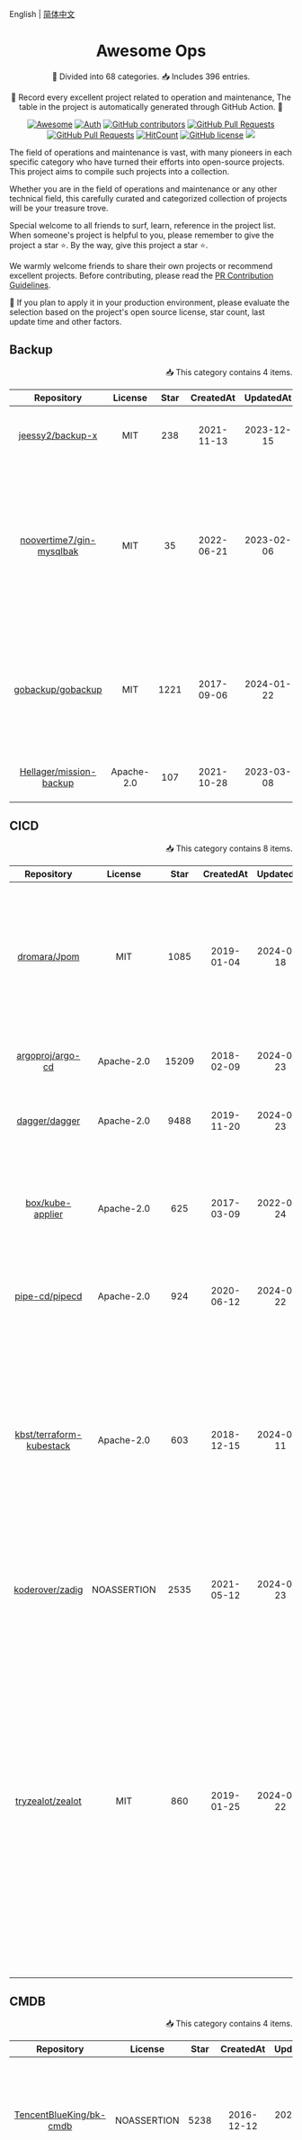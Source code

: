 English | [简体中文](../README.md)

<div align="center">
<h1>Awesome Ops</h1>

<p>🧐 Divided into 68 categories. 📥 Includes 396 entries.</p>
<p>🧰 Record every excellent project related to operation and maintenance, The table in the project is automatically generated through GitHub Action. 🧰</p>

[![Awesome](https://awesome.re/badge.svg)](https://awesome.re)
[![Auth](https://img.shields.io/badge/Auth-eryajf-ff69b4)](https://github.com/eryajf)
[![GitHub contributors](https://img.shields.io/github/contributors/eryajf/awesome-ops)](https://github.com/eryajf/awesome-ops/graphs/contributors)
[![GitHub Pull Requests](https://img.shields.io/github/issues-pr/eryajf/awesome-ops)](https://github.com/eryajf/awesome-ops/pulls)
[![GitHub Pull Requests](https://img.shields.io/github/stars/eryajf/awesome-ops)](https://github.com/eryajf/awesome-ops/stargazers)
[![HitCount](https://views.whatilearened.today/views/github/eryajf/awesome-ops.svg)](https://github.com/eryajf/awesome-ops)
[![GitHub license](https://img.shields.io/github/license/eryajf/awesome-ops)](https://github.com/eryajf/awesome-ops/blob/main/LICENSE)
[![](https://img.shields.io/badge/Awesome-MyStarList-c780fa?logo=Awesome-Lists)](https://github.com/eryajf/awesome-stars-eryajf#readme)

</div>

The field of operations and maintenance is vast, with many pioneers in each specific category who have turned their efforts into open-source projects. This project aims to compile such projects into a collection.

Whether you are in the field of operations and maintenance or any other technical field, this carefully curated and categorized collection of projects will be your treasure trove.

Special welcome to all friends to surf, learn, reference in the project list. When someone's project is helpful to you, please remember to give the project a star ⭐️. By the way, give this project a star ⭐️.

We warmly welcome friends to share their own projects or recommend excellent projects. Before contributing, please read the [PR Contribution Guidelines](CONTRIBUTING-en.md).

📢 If you plan to apply it in your production environment, please evaluate the selection based on the project's open source license, star count, last update time and other factors.

## Backup

<p align="right">
📥 This category contains 4 items.
</p>

| Repository  | License | Star  |CreatedAt | UpdatedAt  | Description |
|:-:|:-:|:-:|:-:|:-:|:-:|
| [jeessy2/backup-x](https://github.com/jeessy2/backup-x) | MIT | 238 | 2021-11-13 | 2023-12-15 | A database/file backup tool with web interfaces |
| [noovertime7/gin-mysqlbak](https://github.com/noovertime7/gin-mysqlbak) | MIT | 35 | 2022-06-21 | 2023-02-06 | A distributed high-performance backup system that supports MySQL, ElasticSearch backup, unified multi-cluster tasks, and centralized data storage |
| [gobackup/gobackup](https://github.com/gobackup/gobackup) | MIT | 1221 | 2017-09-06 | 2024-01-22 | A backup tool designed for application servers to regularly back up your databases and files to cloud storage |
| [Hellager/mission-backup](https://github.com/Hellager/mission-backup) | Apache-2.0 | 107 | 2021-10-28 | 2023-03-08 | Simple and easy-to-use backup software |


## CICD

<p align="right">
📥 This category contains 8 items.
</p>

| Repository  | License | Star  |CreatedAt | UpdatedAt  | Description |
|:-:|:-:|:-:|:-:|:-:|:-:|
| [dromara/Jpom](https://github.com/dromara/Jpom) | MIT | 1085 | 2019-01-04 | 2024-01-18 | Simple and light low-intrusion online build, automatic deployment, daily operation and maintenance, project monitoring software |
| [argoproj/argo-cd](https://github.com/argoproj/argo-cd) | Apache-2.0 | 15209 | 2018-02-09 | 2024-01-23 | Declarative Continuous Deployment for Kubernetes |
| [dagger/dagger](https://github.com/dagger/dagger) | Apache-2.0 | 9488 | 2019-11-20 | 2024-01-23 | Application Delivery as Code that Runs Anywhere |
| [box/kube-applier](https://github.com/box/kube-applier) | Apache-2.0 | 625 | 2017-03-09 | 2022-08-24 | kube-applier enables automated deployment and declarative configuration for your Kubernetes cluster. |
| [pipe-cd/pipecd](https://github.com/pipe-cd/pipecd) | Apache-2.0 | 924 | 2020-06-12 | 2024-01-22 | The One CD for All {applications, platforms, operations} |
| [kbst/terraform-kubestack](https://github.com/kbst/terraform-kubestack) | Apache-2.0 | 603 | 2018-12-15 | 2024-01-11 | Kubestack is a framework for Kubernetes platform engineering teams to define the entire cloud native stack in one Terraform code base and continuously evolve the platform safely through GitOps. |
| [koderover/zadig](https://github.com/koderover/zadig) | NOASSERTION | 2535 | 2021-05-12 | 2024-01-23 | Self-service cloud native DevOps platform based on Kubernetes |
| [tryzealot/zealot](https://github.com/tryzealot/zealot) | MIT | 860 | 2019-01-25 | 2024-01-22 | Open source self-deployed continuous integration everything related to applications, access to any CI system all automated processing, enterprise years of practical experience, independent deployment to provide enterprises with a full set of process solutions for packaging and distribution of applications, uploading applications |


## CMDB

<p align="right">
📥 This category contains 4 items.
</p>

| Repository  | License | Star  |CreatedAt | UpdatedAt  | Description |
|:-:|:-:|:-:|:-:|:-:|:-:|
| [TencentBlueKing/bk-cmdb](https://github.com/TencentBlueKing/bk-cmdb) | NOASSERTION | 5238 | 2016-12-12 | 2024-01-23 | Tencent BlueKing Configuration Platform is an enterprise-level configuration management platform for assets and applications |
| [veops/cmdb](https://github.com/veops/cmdb) | AGPL-3.0 | 1097 | 2015-12-29 | 2024-01-13 | Simple, lightweight, and universal operation and maintenance configuration management database |
| [opendevops-cn/opendevops](https://github.com/opendevops-cn/opendevops) | GPL-3.0 | 3557 | 2018-11-15 | 2023-03-06 | One-stop DevOps, automation operation and maintenance, fully open source cloud management platform, automation operation and maintenance platform |
| [WeBankPartners/we-cmdb](https://github.com/WeBankPartners/we-cmdb) | Apache-2.0 | 726 | 2019-08-15 | 2024-01-11 | WeBank Configuration Management Database System |


## ClickHouse

<p align="right">
📥 This category contains 1 items.
</p>

| Repository  | License | Star  |CreatedAt | UpdatedAt  | Description |
|:-:|:-:|:-:|:-:|:-:|:-:|
| [clickvisual/clickvisual](https://github.com/clickvisual/clickvisual) | MIT | 1339 | 2021-12-29 | 2024-01-18 | A lightweight browser-based log analysis and query platform, the underlying data storage uses ClickHouse |


## CodeSearch

<p align="right">
📥 This category contains 2 items.
</p>

| Repository  | License | Star  |CreatedAt | UpdatedAt  | Description |
|:-:|:-:|:-:|:-:|:-:|:-:|
| [eryajf/gitlabCodeSearch](https://github.com/eryajf/gitlabCodeSearch) | MIT | 6 | 2023-09-01 | 2023-10-15 | 🔎 Use keywords to search all gitlab projects, and output the results as Excel |
| [huichen/kunlun](https://github.com/huichen/kunlun) | Apache-2.0 | 49 | 2021-11-21 | 2021-11-30 | Git repository code search engine based on Golang, only supports searching local code repositories |


## Consul

<p align="right">
📥 This category contains 1 items.
</p>

| Repository  | License | Star  |CreatedAt | UpdatedAt  | Description |
|:-:|:-:|:-:|:-:|:-:|:-:|
| [starsliao/TenSunS](https://github.com/starsliao/TenSunS) | WTFPL | 1001 | 2022-01-28 | 2024-01-11 | Consul management, cloud resource monitoring management, site and interface monitoring management |


## Crontab

<p align="right">
📥 This category contains 4 items.
</p>

| Repository  | License | Star  |CreatedAt | UpdatedAt  | Description |
|:-:|:-:|:-:|:-:|:-:|:-:|
| [jhuckaby/Cronicle](https://github.com/jhuckaby/Cronicle) | NOASSERTION | 3025 | 2016-01-08 | 2024-01-05 | A simple, distributed task scheduler and runner with a web based UI. |
| [ouqiang/gocron](https://github.com/ouqiang/gocron) | MIT | 5450 | 2017-02-20 | 2023-12-13 | A Golang light weight job scheduling system |
| [holdno/gopherCron](https://github.com/holdno/gopherCron) | N/A | 381 | 2018-12-29 | 2024-01-23 | A distributed cron system written in Go |
| [whyour/qinglong](https://github.com/whyour/qinglong) | Apache-2.0 | 13299 | 2021-03-13 | 2024-01-22 | Timed task management platform supporting Python3, JavaScript, Shell, Typescript |


## DNS

<p align="right">
📥 This category contains 6 items.
</p>

| Repository  | License | Star  |CreatedAt | UpdatedAt  | Description |
|:-:|:-:|:-:|:-:|:-:|:-:|
| [lanyi1998/DNSlog-GO](https://github.com/lanyi1998/DNSlog-GO) | MIT | 979 | 2020-09-05 | 2023-10-08 | DNSLog-GO is a monitoring tool written in Golang that monitors DNS resolution records. It comes with a web interface. |
| [jeessy2/ddns-go](https://github.com/jeessy2/ddns-go) | MIT | 7999 | 2020-08-26 | 2024-01-23 | Automatically get your public IP address and resolve it to the corresponding domain name service, support Aliyun, Tencent Cloud, DNSpod, Cloudflare, Huawei Cloud, Callback, Baidu Cloud, Porkbun, GoDaddy, Google, Domain, Namecheap, NameSilo |
| [DNSPod/dnspod-sr](https://github.com/DNSPod/dnspod-sr) | NOASSERTION | 1354 | 2012-06-01 | 2016-09-27 | A high-performance recursive DNS server software running on the Linux platform, with the advantages of high performance, high load, and easy expansion, which can be compared with non-BIND software. |
| [BeryJu/gravity](https://github.com/BeryJu/gravity) | GPL-3.0 | 344 | 2022-07-06 | 2024-01-23 | Developed based on Golang, it realizes a complete DNS and DHCP management console |
| [PowerDNS/pdns](https://github.com/PowerDNS/pdns) | GPL-2.0 | 3290 | 2013-04-26 | 2024-01-23 | PowerDNS Authoritative, PowerDNS Recursor, dnsdist |
| [wolf-joe/ts-dns](https://github.com/wolf-joe/ts-dns) | MIT | 308 | 2020-03-06 | 2023-05-12 | Flexible and fast DNS group forwarder |


## Database

<p align="right">
📥 This category contains 8 items.
</p>

| Repository  | License | Star  |CreatedAt | UpdatedAt  | Description |
|:-:|:-:|:-:|:-:|:-:|:-:|
| [Snapchat/KeyDB](https://github.com/Snapchat/KeyDB) | BSD-3-Clause | 8574 | 2019-02-01 | 2024-01-10 | KeyDB is a high performance fork of Redis with a focus on multithreading, memory efficiency, and high throughput. In addition to performance improvements, KeyDB offers features such as Active Replication, FLASH Storage and Subkey Expires. |
| [Tencent/Tendis](https://github.com/Tencent/Tendis) | NOASSERTION | 2738 | 2020-12-16 | 2023-04-27 | Tendis is a high-performance distributed storage system fully compatible with the Redis protocol. |
| [etcd-io/bbolt](https://github.com/etcd-io/bbolt) | MIT | 7298 | 2017-06-17 | 2024-01-22 | Embedded key/value database for Go |
| [ostafen/clover](https://github.com/ostafen/clover) | MIT | 533 | 2022-01-28 | 2023-12-24 | Written in Golang, a lightweight NoSQL database, because its codebase is small, so it is designed to be simple and easy to maintain |
| [dragonflydb/dragonfly](https://github.com/dragonflydb/dragonfly) | NOASSERTION | 22136 | 2021-12-11 | 2024-01-23 | Dragonfly is an in-memory database built for modern applications load demands, fully compatible with Redis and Memcached APIs, and no code changes are required when migrating. Compared to these traditional in-memory databases, Dragonfly offers 25 times the throughput, high cache hit rates and low tail latency, and can reduce resources for the same size workload by up to 80%. |
| [apache/kvrocks](https://github.com/apache/kvrocks) | Apache-2.0 | 2745 | 2019-08-15 | 2024-01-23 | A distributed key-value NoSQL database, using RocksDB as the storage engine, compatible with the Redis protocol. |
| [vesoft-inc/nebula](https://github.com/vesoft-inc/nebula) | Apache-2.0 | 9835 | 2018-08-28 | 2024-01-23 | A high-performance distributed graph database |
| [OpenAtomFoundation/pika](https://github.com/OpenAtomFoundation/pika) | BSD-3-Clause | 5494 | 2014-11-03 | 2024-01-23 | Pika is a large-capacity, high-performance, multi-tenant, data-persistent elastic KV data storage system based on RocksDB. It is fully compatible with the Redis protocol and supports its common data structures. |


## Dev-Tools

<p align="right">
📥 This category contains 9 items.
</p>

| Repository  | License | Star  |CreatedAt | UpdatedAt  | Description |
|:-:|:-:|:-:|:-:|:-:|:-:|
| [cosmtrek/air](https://github.com/cosmtrek/air) | GPL-3.0 | 13641 | 2017-10-12 | 2024-01-19 | ☁️ A hot-reloading CLI tool designed for Go applications development |
| [curlconverter/curlconverter](https://github.com/curlconverter/curlconverter) | MIT | 6908 | 2014-12-25 | 2024-01-05 | A tool that can convert curl commands into requests in various languages |
| [golangci/golangci-lint](https://github.com/golangci/golangci-lint) | GPL-3.0 | 13912 | 2018-05-04 | 2024-01-22 | Fast linters runner for Go. 5x faster than gometalinter. Nice colored output. Can report only new issues. Fewer false-positives. Yaml/toml config. Highly customizable. Many linters. Fewer mistakes. CI-integrated. Used by Uber, The New York Times, GitLab, HashiCorp, OpenShift and others. |
| [AykutSarac/jsoncrack.com](https://github.com/AykutSarac/jsoncrack.com) | GPL-3.0 | 27108 | 2022-01-30 | 2024-01-23 | A tool that converts various data formats such as JSON, YAML, XML, CSV, etc. into interactive charts |
| [massCodeIO/massCode](https://github.com/massCodeIO/massCode) | AGPL-3.0 | 5274 | 2022-03-29 | 2024-01-20 | An open source local code snippet management tool |
| [FiloSottile/mkcert](https://github.com/FiloSottile/mkcert) | BSD-3-Clause | 44334 | 2018-06-25 | 2024-01-19 | A simple zero-config tool to make locally trusted development certificates with any names you d like |
| [pre-commit/pre-commit-hooks](https://github.com/pre-commit/pre-commit-hooks) | MIT | 4620 | 2014-03-13 | 2024-01-08 | Some out-of-the-box pre-check tools for code pre-commit |
| [xjq7/runcode](https://github.com/xjq7/runcode) | GPL-2.0 | 190 | 2022-10-11 | 2023-12-06 | Online editor, support online writing, running code, support C, C&#43;&#43;, Golang, Nodejs, Rust, Java, Python, C#, PHP and other languages |
| [ritz078/transform](https://github.com/ritz078/transform) | MIT | 6666 | 2017-06-15 | 2023-12-27 | Multi-format file conversion tool, such as JSON to struct, etc. |


## Docker-Tools

<p align="right">
📥 This category contains 18 items.
</p>

| Repository  | License | Star  |CreatedAt | UpdatedAt  | Description |
|:-:|:-:|:-:|:-:|:-:|:-:|
| [dragonflyoss/Dragonfly2](https://github.com/dragonflyoss/Dragonfly2) | Apache-2.0 | 1836 | 2020-11-04 | 2024-01-23 | Provide efficient, stable and secure file distribution and image acceleration based on p2p technology to be the best practice and standard solution in cloud native architectures. |
| [P3GLEG/Whaler](https://github.com/P3GLEG/Whaler) | GPL-3.0 | 1000 | 2018-06-05 | 2022-06-25 | A tool that can view the Dockerfile of the running container |
| [moby/buildkit](https://github.com/moby/buildkit) | Apache-2.0 | 7417 | 2017-05-31 | 2024-01-23 | Enhance the function of Docker build, support parallel build, cache, image export and other functions |
| [abiosoft/colima](https://github.com/abiosoft/colima) | MIT | 15464 | 2021-09-04 | 2024-01-04 | Container runtime for MacOS and Linux, with minimal setup |
| [bcicen/ctop](https://github.com/bcicen/ctop) | MIT | 14942 | 2016-12-27 | 2023-10-18 |  A command line tool for container metrics  |
| [wagoodman/dive](https://github.com/wagoodman/dive) | MIT | 41975 | 2018-05-13 | 2024-01-20 | A tool for exploring a docker image, layer contents, and discovering ways to shrink the size of your Docker/OCI image |
| [ufoscout/docker-compose-wait](https://github.com/ufoscout/docker-compose-wait) | Apache-2.0 | 1566 | 2016-11-30 | 2023-12-20 | A small command line utility to wait for other docker images to be started while using docker-compose(or dockerized environment in general) |
| [FX-Max/docker-install-everything](https://github.com/FX-Max/docker-install-everything) | MIT | 138 | 2022-04-05 | 2024-01-23 | Use Docker-compose to install various services |
| [louislam/dockge](https://github.com/louislam/dockge) | MIT | 6561 | 2023-10-23 | 2024-01-23 | A fancy, easy-to-use and reactive self-hosted docker compose.yaml stack-oriented manager |
| [amir20/dozzle](https://github.com/amir20/dozzle) | MIT | 3677 | 2018-10-30 | 2024-01-22 | Dozzle is a small lightweight application with a web based interface to monitor Docker logs. It doesn’t store any log files. It is for live monitoring of your container logs only. |
| [goharbor/harbor](https://github.com/goharbor/harbor) | Apache-2.0 | 21605 | 2016-01-28 | 2024-01-23 | The most well-known and probably the most widely used Docker image repository within the enterprise |
| [jesseduffield/lazydocker](https://github.com/jesseduffield/lazydocker) | MIT | 32090 | 2019-05-18 | 2024-01-15 | A simple terminal UI for both docker and docker-compose, written in Go with the gocui library. |
| [portainer/portainer](https://github.com/portainer/portainer) | Zlib | 27822 | 2016-05-19 | 2024-01-23 | Making Docker and Kubernetes management easy. |
| [quay/quay](https://github.com/quay/quay) | Apache-2.0 | 2309 | 2019-11-08 | 2024-01-23 | Red Hat open source Docker image repository, similar to Harbor |
| [lavie/runlike](https://github.com/lavie/runlike) | NOASSERTION | 1798 | 2015-06-04 | 2023-02-26 | A tool that can view the startup command of the running container |
| [slimtoolkit/slim](https://github.com/slimtoolkit/slim) | Apache-2.0 | 17733 | 2015-09-09 | 2024-01-21 | Do not change anything in your Docker container image and shrink it by up to 30x (for compiled languages even more) making it secure too! |
| [krallin/tini](https://github.com/krallin/tini) | MIT | 9240 | 2015-02-27 | 2023-02-08 | A tiny but valid init for containers, PID 1, or init for short, is the first process launched in a new Unix session. It typically executes the init system, which is responsible for starting and managing services. |
| [silenceshell/topic](https://github.com/silenceshell/topic) | MIT | 139 | 2021-09-03 | 2022-10-08 | A tool based on Golang to run the top command in the container |


## Download-Tools

<p align="right">
📥 This category contains 2 items.
</p>

| Repository  | License | Star  |CreatedAt | UpdatedAt  | Description |
|:-:|:-:|:-:|:-:|:-:|:-:|
| [GopeedLab/gopeed](https://github.com/GopeedLab/gopeed) | GPL-3.0 | 8405 | 2019-04-21 | 2024-01-23 | A high-speed downloader developed by Golang &#43; Flutter, supports (HTTP, BitTorrent, Magnet) protocol, and supports all platforms. In addition to basic download functions, Gopeed is also a highly customizable downloader that supports implementing more features through integration with APIs or installation and development of extensions. |
| [Code-Hex/pget](https://github.com/Code-Hex/pget) | MIT | 1077 | 2016-06-30 | 2023-10-19 | Golang written file download client that can be resumed |


## ElasticSearch-Manage

<p align="right">
📥 This category contains 8 items.
</p>

| Repository  | License | Star  |CreatedAt | UpdatedAt  | Description |
|:-:|:-:|:-:|:-:|:-:|:-:|
| [1340691923/ElasticView](https://github.com/1340691923/ElasticView) | N/A | 1126 | 2021-03-10 | 2023-11-30 | A simple and easy-to-use ElasticSearch visualization client, which supports connecting to ES versions 6, 7, 8 |
| [didi/KnowSearch](https://github.com/didi/KnowSearch) | N/A | 362 | 2021-07-21 | 2023-11-08 | Elasticsearch GUI control platform for Elasticsearch R&amp;D and operation and maintenance personnel, zero intrusion and multi-tenant around cluster and index construction |
| [lmenezes/cerebro](https://github.com/lmenezes/cerebro) | MIT | 5440 | 2016-03-23 | 2023-10-07 | cerebro is an open source elasticsearch web admin tool built using Scala, Play Framework, AngularJS and Bootstrap. |
| [anjia0532/elastalert-docker](https://github.com/anjia0532/elastalert-docker) | BSD-2-Clause | 83 | 2020-04-28 | 2020-06-23 | Docker image of ES alarm component ElastAlert |
| [elasticsearch-dump/elasticsearch-dump](https://github.com/elasticsearch-dump/elasticsearch-dump) | Apache-2.0 | 7195 | 2013-12-19 | 2023-12-08 | Index data import and export tool for Elasticsearch and OpenSearch |
| [cars10/elasticvue](https://github.com/cars10/elasticvue) | MIT | 1489 | 2017-08-08 | 2024-01-19 | A free and open-source Elasticsearch GUI that supports the latest version of Elasticsearch 8.x and 7.x. 6.8. It supports desktop, browser plugins and docker |
| [medcl/esm](https://github.com/medcl/esm) | N/A | 802 | 2015-07-14 | 2024-01-05 | ES index migration tool, support cross-version migration |
| [medcl/infini-gateway](https://github.com/medcl/infini-gateway) | NOASSERTION | 328 | 2018-03-27 | 2021-09-04 | An extreme gateway deployed in front of ES to improve writing and accelerate query |


## Email

<p align="right">
📥 This category contains 1 items.
</p>

| Repository  | License | Star  |CreatedAt | UpdatedAt  | Description |
|:-:|:-:|:-:|:-:|:-:|:-:|
| [Jinnrry/PMail](https://github.com/Jinnrry/PMail) | GPL-2.0 | 1009 | 2023-07-30 | 2024-01-22 | A personal domain mailbox server that pursues a minimalist deployment process and extreme resource usage. Single file operation, including complete mail service and web mail management functions. With only one server, one domain name, one line of code, and one minute of deployment time, you can build your own domain name mailbox |


## Etcd

<p align="right">
📥 This category contains 4 items.
</p>

| Repository  | License | Star  |CreatedAt | UpdatedAt  | Description |
|:-:|:-:|:-:|:-:|:-:|:-:|
| [etcd-manage/etcd-manage-server](https://github.com/etcd-manage/etcd-manage-server) | MIT | 75 | 2019-05-06 | 2020-12-16 | etcd management tool written in Golang, with a friendly interface, managing keys is as convenient as managing local files, supporting simple permission management to distinguish between read-only and read-write permissions |
| [workpieces/etcdWp](https://github.com/workpieces/etcdWp) | MIT | 60 | 2022-04-16 | 2023-05-25 | A beautiful and easy-to-use etcd database management application, support multi-platform |
| [gtamas/etcdmanager](https://github.com/gtamas/etcdmanager) | MIT | 443 | 2019-09-18 | 2022-12-14 | Etcd client, support Linux, Windows, MacOS |
| [kstone-io/kstone](https://github.com/kstone-io/kstone) | Apache-2.0 | 659 | 2021-12-09 | 2022-09-02 | A full range of operation and maintenance solutions for etcd, providing cluster management (related to existing clusters, create new clusters), monitoring, backup, inspection, data migration, data visualization, intelligent diagnosis and other features |


## Forum

<p align="right">
📥 This category contains 5 items.
</p>

| Repository  | License | Star  |CreatedAt | UpdatedAt  | Description |
|:-:|:-:|:-:|:-:|:-:|:-:|
| [linfaxin/MBBS](https://github.com/linfaxin/MBBS) | MIT | 123 | 2022-07-13 | 2023-11-30 | Lightweight full-featured forum, mobile/PC dual-end adaptation, no dependency one-click start, technology stack Express &#43; SQLite &#43; React |
| [zhuchunshu/SForum](https://github.com/zhuchunshu/SForum) | MIT | 184 | 2021-07-08 | 2024-01-10 | ✨ A feature-rich, low-memory, componentized, high-performance forum program |
| [casbin/casnode](https://github.com/casbin/casnode) | Apache-2.0 | 28 | 2023-07-29 | 2023-12-30 | A forum project in V2EX style |
| [flarum/framework](https://github.com/flarum/framework) | N/A | 6117 | 2014-12-20 | 2024-01-22 | A simple, elegant forum project |
| [rocboss/paopao-ce](https://github.com/rocboss/paopao-ce) | MIT | 3561 | 2022-05-24 | 2024-01-22 | A fresh and artistic micro-community, Gin&#43;Zinc&#43;Vue&#43;TS development |


## GUI-MongoDB

<p align="right">
📥 This category contains 3 items.
</p>

| Repository  | License | Star  |CreatedAt | UpdatedAt  | Description |
|:-:|:-:|:-:|:-:|:-:|:-:|
| [mongodb-js/compass](https://github.com/mongodb-js/compass) | NOASSERTION | 935 | 2015-03-02 | 2024-01-23 | An official client tool for MongoDB |
| [mongo-express/mongo-express](https://github.com/mongo-express/mongo-express) | MIT | 5261 | 2012-04-23 | 2024-01-18 | Web-based MongoDB admin interface, written with Node.js and express |
| [Studio3T/robomongo](https://github.com/Studio3T/robomongo) | GPL-3.0 | 9236 | 2012-11-07 | 2022-09-22 | Native cross-platform MongoDB management tool |


## GUI-Redis

<p align="right">
📥 This category contains 7 items.
</p>

| Repository  | License | Star  |CreatedAt | UpdatedAt  | Description |
|:-:|:-:|:-:|:-:|:-:|:-:|
| [qishibo/AnotherRedisDesktopManager](https://github.com/qishibo/AnotherRedisDesktopManager) | MIT | 28154 | 2019-01-08 | 2023-12-15 | 🚀 Faster, better and more stable redis desktop (GUI) client.  |
| [hunter-ji/RedisFish](https://github.com/hunter-ji/RedisFish) | GPL-3.0 | 281 | 2021-11-03 | 2023-04-22 | A convenient, cross-platform, data-focused Redis GUI client, support multi-platform |
| [dromara/RedisFront](https://github.com/dromara/RedisFront) | Apache-2.0 | 213 | 2022-07-19 | 2023-06-02 | A cross-platform, open source, free Redis desktop client tool, supports standalone, cluster, sentinel mode and ssh tunnel connection, supports multiple platforms |
| [RedisInsight/RedisInsight](https://github.com/RedisInsight/RedisInsight) | NOASSERTION | 4649 | 2021-07-30 | 2024-01-23 | An open source visualization tool officially released by Redis, which provides the functions of designing, developing and optimizing Redis applications. Query, analyze your Redis data and interact with it. |
| [quick123official/quick_redis_blog](https://github.com/quick123official/quick_redis_blog) | MIT | 1643 | 2020-05-25 | 2023-10-27 | A free forever Redis Desktop manager. It supports direct connection, sentinel, and cluster mode, supports multiple languages, supports hundreds of millions of keys, and has an amazing UI. Supports both Windows, Mac OS X and Linux platform. |
| [cmushroom/redis-pro](https://github.com/cmushroom/redis-pro) | GPL-3.0 | 637 | 2021-01-19 | 2024-01-21 | A lightweight Redis client management tool, written in SwiftUI, only supports the Mac platform |
| [tiny-craft/tiny-rdm](https://github.com/tiny-craft/tiny-rdm) | GPL-3.0 | 3060 | 2023-06-27 | 2024-01-23 | A modern lightweight cross-platform Redis desktop manager, suitable for Mac, Windows and Linux. High face value, rich in functions. |


## GUI-SQL

<p align="right">
📥 This category contains 4 items.
</p>

| Repository  | License | Star  |CreatedAt | UpdatedAt  | Description |
|:-:|:-:|:-:|:-:|:-:|:-:|
| [Sequel-Ace/Sequel-Ace](https://github.com/Sequel-Ace/Sequel-Ace) | NOASSERTION | 6225 | 2020-06-11 | 2024-01-16 | MySQL/MariaDB database management for macOS |
| [antares-sql/antares](https://github.com/antares-sql/antares) | MIT | 1384 | 2020-04-30 | 2024-01-20 | Support MySQL/MariaDB, PostgreSQL, SQLite and Firebird SQL, support multi-platform |
| [beekeeper-studio/beekeeper-studio](https://github.com/beekeeper-studio/beekeeper-studio) | GPL-3.0 | 14406 | 2019-07-23 | 2024-01-23 | Modern and easy to use SQL client for MySQL, Postgres, SQLite, SQL Server, and more. Written with Electron &amp; Vue.js |
| [sqlitebrowser/sqlitebrowser](https://github.com/sqlitebrowser/sqlitebrowser) | NOASSERTION | 19496 | 2014-05-04 | 2024-01-20 | A high quality, visual, open source tool to create, design, and edit database files compatible with SQLite. |


## Gateway

<p align="right">
📥 This category contains 10 items.
</p>

| Repository  | License | Star  |CreatedAt | UpdatedAt  | Description |
|:-:|:-:|:-:|:-:|:-:|:-:|
| [aceld/Lars](https://github.com/aceld/Lars) | MIT | 169 | 2019-09-05 | 2023-08-03 | Lars is a simple, easy-to-use, high-performance inter-service remote call management, scheduling, and load balancing system. |
| [eolinker/apinto](https://github.com/eolinker/apinto) | Apache-2.0 | 1119 | 2021-07-19 | 2024-01-22 | Gateway developed based on golang, with various plug-ins, which can be extended by itself, plug and play. It can quickly help enterprises manage API services and improve the stability and security of API services |
| [apioak/apioak](https://github.com/apioak/apioak) | Apache-2.0 | 408 | 2019-10-28 | 2023-04-07 | APIOAK provides full life cycle management of API release, management and operation and maintenance. Assist users to realize microservice aggregation, front-end and back-end separation, system integration simply, quickly, at low cost and low risk, and open functions and data to partners and developers. |
| [apache/apisix](https://github.com/apache/apisix) | Apache-2.0 | 13276 | 2019-04-10 | 2024-01-23 | A cloud-native microservices API gateway, delivering the ultimate performance, security, open source and scalable platform for all your APIs and microservices. |
| [bfenetworks/bfe](https://github.com/bfenetworks/bfe) | Apache-2.0 | 6016 | 2019-07-31 | 2023-12-18 | Baidu open source modern, enterprise-level seven-layer load balancing system. |
| [didi/gatekeeper](https://github.com/didi/gatekeeper) | Apache-2.0 | 425 | 2019-09-23 | 2023-05-05 | A high-performance Golang gateway that supports rapid development and plug-inization |
| [alibaba/higress](https://github.com/alibaba/higress) | Apache-2.0 | 2057 | 2022-10-27 | 2024-01-23 | Higress implements three-layer gateways, including security protection gateway, traffic gateway and microservice gateway, which can significantly reduce the deployment and operation and maintenance costs of gateways. |
| [Kong/kong](https://github.com/Kong/kong) | Apache-2.0 | 36727 | 2014-11-17 | 2024-01-23 | A cloud-native, platform-agnostic, scalable API Gateway distinguished for its high performance and extensibility via plugins. |
| [apache/shenyu](https://github.com/apache/shenyu) | Apache-2.0 | 8195 | 2018-07-11 | 2024-01-23 | An asynchronous, high-performance, cross-language, responsive API gateway |
| [alibaba/tengine](https://github.com/alibaba/tengine) | BSD-2-Clause | 12445 | 2012-03-21 | 2023-12-18 | A distribution of Nginx with some advanced features |


## Git-Server

<p align="right">
📥 This category contains 4 items.
</p>

| Repository  | License | Star  |CreatedAt | UpdatedAt  | Description |
|:-:|:-:|:-:|:-:|:-:|:-:|
| [PGYER/codefever](https://github.com/PGYER/codefever) | MIT | 2565 | 2022-01-19 | 2023-12-12 | Self-hosted Git server with CI/CD and Kanban |
| [go-gitea/gitea](https://github.com/go-gitea/gitea) | MIT | 40263 | 2016-11-01 | 2024-01-23 | Includes git repository hosting, code review, issue tracking, team collaboration, and CI/CD. Powerful, worth a try. Fork from Gogs |
| [gogs/gogs](https://github.com/gogs/gogs) | MIT | 43668 | 2014-02-12 | 2024-01-01 | The simplest, fastest and easiest way to build a self-service Git service, developed on Golang and supporting multiple platforms. |
| [theonedev/onedev](https://github.com/theonedev/onedev) | MIT | 12204 | 2018-11-06 | 2024-01-23 | A completely free and open source Git code hosting service that supports one-line command installation to your own server |


## Jenkins-Tools

<p align="right">
📥 This category contains 1 items.
</p>

| Repository  | License | Star  |CreatedAt | UpdatedAt  | Description |
|:-:|:-:|:-:|:-:|:-:|:-:|
| [miyajan/jflint](https://github.com/miyajan/jflint) | MIT | 43 | 2017-02-16 | 2018-10-16 | Jenkinsfile syntax checking tool, can be integrated into the CI process of the Jenkinsfile repository |


## K8S-Cluster-Manage

<p align="right">
📥 This category contains 18 items.
</p>

| Repository  | License | Star  |CreatedAt | UpdatedAt  | Description |
|:-:|:-:|:-:|:-:|:-:|:-:|
| [kubecube-io/KubeCube](https://github.com/kubecube-io/KubeCube) | Apache-2.0 | 465 | 2021-07-12 | 2024-01-16 | K8s resource visualization management and unified multi-cluster multi-tenant management platform |
| [1Panel-dev/KubePi](https://github.com/1Panel-dev/KubePi) | GPL-3.0 | 2338 | 2021-05-20 | 2024-01-19 | Support importing multiple K8s clusters, through permission control, assign permissions of different cluster and namespace to specified users |
| [yunionio/cloudpods](https://github.com/yunionio/cloudpods) | Apache-2.0 | 2199 | 2018-07-27 | 2024-01-23 | Open source, cloud-native multi-cloud and hybrid cloud fusion platform |
| [headlamp-k8s/headlamp](https://github.com/headlamp-k8s/headlamp) | Apache-2.0 | 1373 | 2019-11-08 | 2024-01-22 | Headlamp is an easy-to-use and extensible Kubernetes web UI. |
| [gotomicro/k8z](https://github.com/gotomicro/k8z) | N/A | 85 | 2023-01-10 | 2023-02-16 | Provides management capabilities for k8s cluster resources, and also integrates packet capture, debug and other functions |
| [derailed/k9s](https://github.com/derailed/k9s) | Apache-2.0 | 23630 | 2019-01-25 | 2024-01-22 | Kubernetes CLI To Manage Your Clusters In Style! |
| [karmada-io/karmada](https://github.com/karmada-io/karmada) | Apache-2.0 | 3852 | 2020-11-10 | 2024-01-23 | Karmada aims to provide unified packaging automation for multi-cluster application management in multi-cloud and hybrid cloud scenarios, with key functions such as centralized multi-cloud management, high availability, fault recovery and traffic scheduling. |
| [openkruise/kruise](https://github.com/openkruise/kruise) | NOASSERTION | 4248 | 2019-05-30 | 2024-01-23 | Automated management of large-scale applications on Kubernetes (incubating project under CNCF) |
| [kubeclipper/kubeclipper](https://github.com/kubeclipper/kubeclipper) | Apache-2.0 | 243 | 2022-06-17 | 2023-12-12 | KubeClipper is a lightweight web service that provides a friendly web console GUI, API, and CLI tools for Kubernetes cluster lifecycle management. |
| [kubegems/kubegems](https://github.com/kubegems/kubegems) | Apache-2.0 | 385 | 2022-01-20 | 2024-01-02 | A general-purpose open source PaaS cloud management platform built around K8s through self-research and integration of cloud-native projects, supporting multi-cluster multi-tenant |
| [noovertime7/kubemanage](https://github.com/noovertime7/kubemanage) | MIT | 128 | 2022-07-24 | 2023-11-23 | A simple and easy-to-use K8s management platform, the front end uses Vue3, the back end uses Gin&#43;Gorm, and multi-cluster access will be supported in the future |
| [kubesphere/kubesphere](https://github.com/kubesphere/kubesphere) | Apache-2.0 | 13967 | 2018-04-21 | 2024-01-22 | The container platform tailored for Kubernetes multi-cloud, datacenter, and edge management |
| [benc-uk/kubeview](https://github.com/benc-uk/kubeview) | MIT | 879 | 2019-02-19 | 2023-03-07 | Kubernetes cluster visualiser and graphical explorer |
| [eip-work/kuboard-press](https://github.com/eip-work/kuboard-press) | N/A | 20413 | 2019-07-24 | 2024-01-10 | K8s multi-cluster management platform, the open source free version only supports up to 3 clusters |
| [redkubes/otomi-core](https://github.com/redkubes/otomi-core) | Apache-2.0 | 2076 | 2019-08-01 | 2024-01-23 | Self-hosted DevOps Platform for Kubernetes |
| [goodrain/rainbond](https://github.com/goodrain/rainbond) | LGPL-3.0 | 4570 | 2017-11-05 | 2024-01-22 | k8s cluster management application platform |
| [rancher/rancher](https://github.com/rancher/rancher) | Apache-2.0 | 22040 | 2014-11-07 | 2024-01-23 | Rancher is an open source container management platform built for organizations that deploy containers in production. Rancher makes it easy to run Kubernetes everywhere, meet IT requirements, and empower DevOps teams. |
| [Qihoo360/wayne](https://github.com/Qihoo360/wayne) | NOASSERTION | 3699 | 2018-11-13 | 2022-05-31 | Wayne is a universal, web-based Kubernetes multi-cluster management platform. It reduces service access costs by visualizing Kubernetes object template editing. With a complete permission management system and adapting to multi-tenant scenarios, it is a publish platform suitable for enterprise-level clusters. |


## K8S-Network

<p align="right">
📥 This category contains 7 items.
</p>

| Repository  | License | Star  |CreatedAt | UpdatedAt  | Description |
|:-:|:-:|:-:|:-:|:-:|:-:|
| [alibaba/Sentinel](https://github.com/alibaba/Sentinel) | Apache-2.0 | 21732 | 2018-04-04 | 2024-01-21 | A powerful flow control component enabling reliability, resilience and monitoring for microservices. |
| [hango-io/hango-gateway](https://github.com/hango-io/hango-gateway) | Apache-2.0 | 443 | 2021-03-04 | 2023-12-14 | A high-performance, scalable, feature-rich cloud native API gateway based on Envoy |
| [k8gb-io/k8gb](https://github.com/k8gb-io/k8gb) | Apache-2.0 | 698 | 2019-11-27 | 2024-01-23 | Fully open source, cloud native, global load balancing solution for Kubernetes |
| [eldadru/ksniff](https://github.com/eldadru/ksniff) | Apache-2.0 | 2957 | 2018-06-17 | 2023-11-19 | A kubectl plugin that utilize tcpdump and Wireshark to start a remote capture on any pod in your Kubernetes cluster |
| [kubewharf/kubegateway](https://github.com/kubewharf/kubegateway) | Apache-2.0 | 429 | 2022-07-14 | 2024-01-23 | kube-gateway is the best practice for managing massive kubernetes clusters within ByteDance. It is a layer 7 load balancing proxy designed and customized for HTTP2 traffic of kube-apiserver. The goal is to provide a flexible and stable traffic governance solution for massive large-scale kubernetes clusters (thousands of nodes or more). |
| [kubeshark/kubeshark](https://github.com/kubeshark/kubeshark) | Apache-2.0 | 10238 | 2021-04-19 | 2024-01-20 | API traffic analyzer for K8s, providing real-time protocol-level visibility into your K8s internal network, capturing and monitoring all traffic and load across containers, pods, nodes and clusters |
| [traefik/traefik](https://github.com/traefik/traefik) | MIT | 46360 | 2015-09-13 | 2024-01-23 | A modern HTTP reverse proxy and load balancer that makes it easy to deploy microservices |


## K8S-Tools

<p align="right">
📥 This category contains 44 items.
</p>

| Repository  | License | Star  |CreatedAt | UpdatedAt  | Description |
|:-:|:-:|:-:|:-:|:-:|:-:|
| [stakater/Reloader](https://github.com/stakater/Reloader) | Apache-2.0 | 6234 | 2018-07-04 | 2024-01-20 | A Kubernetes controller to watch changes in ConfigMap and Secrets and do rolling upgrades on Pods with their associated Deployment, StatefulSet, DaemonSet and DeploymentConfig |
| [wise2c-devops/breeze](https://github.com/wise2c-devops/breeze) | Apache-2.0 | 1002 | 2018-08-27 | 2023-10-24 |  A graphical Kubernetes cluster deployment tool for production environments  |
| [cert-manager/cert-manager](https://github.com/cert-manager/cert-manager) | Apache-2.0 | 11075 | 2017-05-24 | 2024-01-22 | Automatically provision and manage TLS certificates in Kubernetes |
| [gocrane/crane](https://github.com/gocrane/crane) | Apache-2.0 | 1691 | 2021-11-18 | 2024-01-22 | Crane is a FinOps Platform for Cloud Resource Analytics and Economics in Kubernetes clusters. The goal is not only help user to manage cloud cost easier but also ensure the quality of applications. |
| [komodorio/helm-dashboard](https://github.com/komodorio/helm-dashboard) | Apache-2.0 | 4558 | 2022-08-22 | 2024-01-23 | The missing UI for Helm - visualize your releases |
| [airwallex/k8s-pod-restart-info-collector](https://github.com/airwallex/k8s-pod-restart-info-collector) | N/A | 294 | 2022-08-29 | 2023-12-29 | Monitor Pod changes and collect K8s Pod restart reasons, logs and events to Slack channel when Pod restarts |
| [Soluto/kamus](https://github.com/Soluto/kamus) | Apache-2.0 | 902 | 2018-06-14 | 2023-09-28 | An open source, git-ops, zero-trust secret encryption and decryption solution for Kubernetes applications |
| [kedacore/keda](https://github.com/kedacore/keda) | Apache-2.0 | 7431 | 2019-02-13 | 2024-01-23 | KEDA is a Kubernetes-based Event Driven Autoscaling component. It provides event driven scale for any container running in Kubernetes |
| [kubewharf/kelemetry](https://github.com/kubewharf/kelemetry) | Apache-2.0 | 216 | 2023-03-14 | 2024-01-22 | Kelemetry aggregates various data sources including Kubernetes events, audit log, informers into the form of traditional tracing, enabling visualization through Jaeger UI and automatic analysis. |
| [ywgx/ki](https://github.com/ywgx/ki) | Apache-2.0 | 69 | 2021-09-28 | 2024-01-05 | A tool for easily managing multiple Kubeconfig |
| [kubernetes-sigs/kind](https://github.com/kubernetes-sigs/kind) | Apache-2.0 | 12442 | 2018-09-12 | 2024-01-22 | Kubernetes IN Docker - local clusters for testing Kubernetes |
| [kubernetes/kompose](https://github.com/kubernetes/kompose) | Apache-2.0 | 8935 | 2016-06-27 | 2024-01-22 | Convert Docker Compose to Kubernetes |
| [kubernetes/kops](https://github.com/kubernetes/kops) | Apache-2.0 | 15395 | 2016-06-27 | 2024-01-23 | Kubernetes Operations (kOps) - Production Grade k8s Installation, Upgrades and Management |
| [kubernetes-sigs/krew](https://github.com/kubernetes-sigs/krew) | Apache-2.0 | 5989 | 2018-07-12 | 2024-01-10 | Find and install kubectl plugins |
| [alibaba/kt-connect](https://github.com/alibaba/kt-connect) | GPL-3.0 | 1402 | 2019-07-09 | 2023-08-18 | A tool for improving local test efficiency based on Kubernetes environment |
| [aquasecurity/kube-bench](https://github.com/aquasecurity/kube-bench) | Apache-2.0 | 6448 | 2017-06-19 | 2024-01-23 | Checks whether Kubernetes is deployed according to security best practices as defined in the CIS Kubernetes Benchmark |
| [aquasecurity/kube-hunter](https://github.com/aquasecurity/kube-hunter) | Apache-2.0 | 4549 | 2018-07-18 | 2023-11-15 | Hunt for security weaknesses in Kubernetes clusters |
| [prometheus-operator/kube-prometheus](https://github.com/prometheus-operator/kube-prometheus) | Apache-2.0 | 6009 | 2016-10-24 | 2024-01-22 | Use Prometheus to monitor Kubernetes and applications running on Kubernetes |
| [easzlab/kubeasz](https://github.com/easzlab/kubeasz) | N/A | 9839 | 2017-11-12 | 2024-01-18 |  Install K8S cluster with Ansible script, introduce component interaction principle, convenient and direct, not affected by domestic network environment  |
| [astefanutti/kubebox](https://github.com/astefanutti/kubebox) | MIT | 2106 | 2016-11-18 | 2023-03-15 | Terminal console for Kubernetes |
| [hidetatz/kubecolor](https://github.com/hidetatz/kubecolor) | MIT | 1396 | 2020-10-08 | 2023-04-13 | A tool that can color the output content of the kubectl command line |
| [aylei/kubectl-debug](https://github.com/aylei/kubectl-debug) | Apache-2.0 | 2277 | 2018-12-17 | 2023-10-19 | A tool that can easily diagnose Pod on Kubernetes |
| [itaysk/kubectl-neat](https://github.com/itaysk/kubectl-neat) | Apache-2.0 | 1487 | 2019-07-22 | 2024-01-09 | A tool that can intelligently clear the useless output when kubectl get pod -o yaml, making it easier to read |
| [ahmetb/kubectx](https://github.com/ahmetb/kubectx) | Apache-2.0 | 16443 | 2017-03-30 | 2024-01-21 | Faster way to switch between clusters and namespaces in kubectl |
| [kubediag/kubediag](https://github.com/kubediag/kubediag) | Apache-2.0 | 162 | 2021-01-05 | 2023-02-28 | Kelemetry aggregates various data sources including Kubernetes events, audit log, informers into the form of traditional tracing, enabling visualization through Jaeger UI and automatic analysis. |
| [werf/kubedog](https://github.com/werf/kubedog) | Apache-2.0 | 593 | 2018-10-08 | 2024-01-22 | Monitor and track Kubernetes resources in CI/CD deployment pipelines |
| [kubesphere/kubeeye](https://github.com/kubesphere/kubeeye) | Apache-2.0 | 758 | 2020-11-07 | 2023-12-05 | KubeEye is a Kubernetes inspection tool designed to discover whether Kubernetes resources (using OPA), cluster components, and cluster nodes (using Node-Problem-Detector) are configured to meet best practices. For those that do not meet best practices, modification suggestions will be given. |
| [postfinance/kubenurse](https://github.com/postfinance/kubenurse) | MIT | 348 | 2018-10-04 | 2024-01-22 | kubenurse is a little service that monitors all network connections in a Kubernetes cluster. Kubenurse measures request durations, records errors and exports those metrics in Prometheus format. |
| [teamcode-inc/kubeorbit](https://github.com/teamcode-inc/kubeorbit) | Apache-2.0 | 460 | 2022-01-21 | 2023-02-17 | Lightweight and efficient microservice local joint debugging test tool, easily forward traffic in the cluster to the local development environment |
| [resmoio/kubernetes-event-exporter](https://github.com/resmoio/kubernetes-event-exporter) | Apache-2.0 | 544 | 2022-07-03 | 2024-01-18 | Synchronize K8s events to other platforms, such as ES, Kafka, file, Webhook, etc. |
| [kubernetes-sigs/kubespray](https://github.com/kubernetes-sigs/kubespray) | Apache-2.0 | 14979 | 2015-10-03 | 2024-01-23 | Deploy a Production Ready Kubernetes Cluster |
| [danielfoehrKn/kubeswitch](https://github.com/danielfoehrKn/kubeswitch) | Apache-2.0 | 694 | 2019-12-30 | 2023-12-19 | A k8s multi-cluster configuration file management switching tool |
| [johanhaleby/kubetail](https://github.com/johanhaleby/kubetail) | Apache-2.0 | 3145 | 2015-11-11 | 2023-08-16 | Bash script to tail Kubernetes logs from multiple pods at the same time |
| [instrumenta/kubeval](https://github.com/instrumenta/kubeval) | NOASSERTION | 3112 | 2017-06-25 | 2023-08-08 | Validate your Kubernetes configuration files, supports multiple Kubernetes versions |
| [robusta-dev/kubewatch](https://github.com/robusta-dev/kubewatch) | Apache-2.0 | 444 | 2021-03-19 | 2023-12-28 | Watch k8s events and trigger Handlers |
| [kubeshop/monokle](https://github.com/kubeshop/monokle) | MIT | 1444 | 2021-06-04 | 2024-01-11 | Better create, understand and deploy YAML manifests with a visual UI that also offers policy validation and cluster insights |
| [FairwindsOps/polaris](https://github.com/FairwindsOps/polaris) | Apache-2.0 | 3040 | 2018-11-15 | 2024-01-22 | Polaris is an open source project for validating and enforcing best practices for Kubernetes resources. It includes 30&#43; built-in configuration checks, as well as the ability to create custom checks using JSON schema. |
| [bitnami-labs/sealed-secrets](https://github.com/bitnami-labs/sealed-secrets) | Apache-2.0 | 6860 | 2017-05-29 | 2024-01-23 | A Kubernetes controller and tool for one-way encrypted Secrets |
| [labring/sealos](https://github.com/labring/sealos) | Apache-2.0 | 12379 | 2018-08-15 | 2024-01-23 | A Cloud Operating System designed for managing cloud-native applications |
| [GoogleContainerTools/skaffold](https://github.com/GoogleContainerTools/skaffold) | Apache-2.0 | 14454 | 2018-01-23 | 2024-01-22 | Easy and Repeatable Kubernetes Development |
| [skooner-k8s/skooner](https://github.com/skooner-k8s/skooner) | Apache-2.0 | 1204 | 2019-03-15 | 2024-01-11 | Simple Kubernetes real-time dashboard and management tool |
| [telepresenceio/telepresence](https://github.com/telepresenceio/telepresence) | NOASSERTION | 6196 | 2017-02-23 | 2024-01-22 | Local development against a remote Kubernetes or OpenShift cluster |
| [jrhouston/tfk8s](https://github.com/jrhouston/tfk8s) | MIT | 885 | 2020-04-28 | 2024-01-17 | A tool for converting Kubernetes YAML manifests to Terraform HCL |
| [1Panel-dev/webkubectl](https://github.com/1Panel-dev/webkubectl) | Apache-2.0 | 812 | 2019-10-14 | 2023-12-28 | Web Kubectl helps you manage kubernetes credentials and run kubectl command in web browser, so that you do not have to install kubectl on your local PC or some other servers, furthermore Web Kubectl can be used for a team. |


## Kafka-Manage

<p align="right">
📥 This category contains 6 items.
</p>

| Repository  | License | Star  |CreatedAt | UpdatedAt  | Description |
|:-:|:-:|:-:|:-:|:-:|:-:|
| [smartloli/EFAK](https://github.com/smartloli/EFAK) | Apache-2.0 | 2960 | 2017-02-04 | 2023-08-30 | A easy and high-performance monitoring system, for comprehensive monitoring and management of kafka cluster. |
| [didi/KnowStreaming](https://github.com/didi/KnowStreaming) | AGPL-3.0 | 6605 | 2020-03-19 | 2024-01-06 | A one-stop cloud-native real-time streaming data platform, which builds enterprise-level Kafka services through 0 intrusion and plug-ins, greatly reducing the threshold for operation, storage and management of real-time streaming data |
| [obsidiandynamics/kafdrop](https://github.com/obsidiandynamics/kafdrop) | Apache-2.0 | 5001 | 2019-05-27 | 2024-01-22 | A web UI for viewing Kafka topics and browsing consumer groups. The tool displays information such as brokers, topics, partitions, consumers, and lets you view messages. |
| [xxd763795151/kafka-console-ui](https://github.com/xxd763795151/kafka-console-ui) | MIT | 452 | 2021-08-30 | 2024-01-15 | A lightweight kafka visual management platform, easy to install and configure. |
| [dushixiang/kafka-map](https://github.com/dushixiang/kafka-map) | Apache-2.0 | 643 | 2021-03-27 | 2023-08-27 | A beautiful, simple and powerful Kafka Web management tool |
| [provectus/kafka-ui](https://github.com/provectus/kafka-ui) | Apache-2.0 | 7796 | 2019-11-26 | 2024-01-20 | A Kafka-Web management background written in Python&#43;Vue |


## Monitor

<p align="right">
📥 This category contains 16 items.
</p>

| Repository  | License | Star  |CreatedAt | UpdatedAt  | Description |
|:-:|:-:|:-:|:-:|:-:|:-:|
| [VictoriaMetrics/VictoriaMetrics](https://github.com/VictoriaMetrics/VictoriaMetrics) | Apache-2.0 | 10232 | 2018-09-30 | 2024-01-23 | Fast, economical and efficient monitoring solution and time series database, which can be used for storage of Prometheus or Grafana |
| [tal-tech/alarm-dog](https://github.com/tal-tech/alarm-dog) | N/A | 238 | 2020-10-28 | 2022-01-10 | A universal unified alarm platform that provides configurable, process-oriented, and standardized capabilities, supports multiple alarm notification channels, supports alarm convergence, filtering, upgrade, workflow, automatic recovery and other functions |
| [soxft/busuanzi](https://github.com/soxft/busuanzi) | Apache-2.0 | 123 | 2022-04-24 | 2024-01-07 | A simple website statistics analyzer |
| [clklog/clklog](https://github.com/clklog/clklog) | AGPL-3.0 | 26 | 2023-09-13 | 2024-01-11 | A free and commercially available open source software for recording user behavior analysis and portraits, technical personnel can quickly build private application systems. |
| [dataease/dataease](https://github.com/dataease/dataease) | GPL-3.0 | 14267 | 2021-02-02 | 2024-01-23 | DataEase is an open source data visualization analysis tool that helps users quickly analyze data and gain insight into business trends, thereby improving and optimizing business. DataEase supports a wealth of data source connections, can quickly create charts through drag and drop, and can easily share with others. |
| [AutohomeCorp/frostmourne](https://github.com/AutohomeCorp/frostmourne) | MIT | 1249 | 2019-12-16 | 2023-06-14 | Distributed monitoring and alarm system based on Elasticsearch, Prometheus, SkyWalking, InfluxDB, MySQL/TiDB, ClickHouse, SQLServer, IoTDB data |
| [grafana/grafana](https://github.com/grafana/grafana) | AGPL-3.0 | 58937 | 2013-12-11 | 2024-01-23 | The open and composable observability and data visualization platform. Visualize metrics, logs, and traces from multiple sources like Prometheus, Loki, Elasticsearch, InfluxDB, Postgres and many more. |
| [dromara/hertzbeat](https://github.com/dromara/hertzbeat) | Apache-2.0 | 4021 | 2022-02-04 | 2024-01-22 | Easy-to-use and friendly open source real-time monitoring and alarm system, no need for Agent, high-performance cluster, compatible with Prometheus, powerful custom monitoring capabilities |
| [hyperdxio/hyperdx](https://github.com/hyperdxio/hyperdx) | MIT | 5511 | 2023-09-13 | 2024-01-23 | An open source observability platform unifying session replays, logs, metrics, traces and errors. |
| [prymitive/karma](https://github.com/prymitive/karma) | Apache-2.0 | 2135 | 2018-09-09 | 2024-01-23 | A panel that displays AlertManager alarm information, which can be used for screen projection |
| [grafana/loki](https://github.com/grafana/loki) | AGPL-3.0 | 21083 | 2018-04-16 | 2024-01-23 | Horizontally scalable, highly available, multi-tenant log aggregation system. Its design is very economical and efficient and easy to operate. It does not index the content of the log, but establishes a set of tags for each log stream. |
| [ccfos/nightingale](https://github.com/ccfos/nightingale) | Apache-2.0 | 8299 | 2020-03-03 | 2024-01-23 | All-in-One cloud native monitoring tool, which combines the advantages of Prometheus and Grafana. You can manage and configure alarm strategies on the WebUI, and you can also visualize and analyze metrics, logs, and link tracking data distributed in multiple regions |
| [SigNoz/signoz](https://github.com/SigNoz/signoz) | NOASSERTION | 16024 | 2021-01-03 | 2024-01-23 | SigNoz is an open-source observability platform native to OpenTelemetry with logs, traces and metrics in a single application. An open-source alternative to DataDog, NewRelic, etc. Open source Application Performance Monitoring (APM) &amp; Observability tool |
| [starsliao/TenSunS](https://github.com/starsliao/TenSunS) | WTFPL | 1001 | 2022-01-28 | 2024-01-11 | Consul-based Operations Platform: A More Elegant Consul Management UI &amp; Syncing Prometheus/JumpServer Metrics for Multi-cloud and Self-hosted ECS/MySQL/Redis &amp; Cloud Monitoring for ECS/MySQL/Redis &amp; Blackbox Site Monitoring Maintenance &amp; Vulnerability Notifications/Resource Expiry Balance Alerts &amp; Various Resource Dashboards Displayed in Grafana |
| [mikecao/umami](https://github.com/mikecao/umami) | MIT | 18313 | 2020-07-17 | 2024-01-19 | Easy to build and configure, elegant and beautiful site access statistics tool |
| [a597873885/webfunny_monitor](https://github.com/a597873885/webfunny_monitor) | Apache-2.0 | 4820 | 2018-07-04 | 2024-01-23 | Lightweight front-end performance monitoring system, also a buried point system, private deployment, easy to use |


## OAuth2

<p align="right">
📥 This category contains 3 items.
</p>

| Repository  | License | Star  |CreatedAt | UpdatedAt  | Description |
|:-:|:-:|:-:|:-:|:-:|:-:|
| [dromara/MaxKey](https://github.com/dromara/MaxKey) | Apache-2.0 | 1077 | 2016-11-16 | 2024-01-10 | The industry-leading IAM-IDaas identity management and authentication product supports standard protocols such as OAuth 2.x/OpenID Connect, SAML 2.0, JWT, CAS, SCIM, etc., providing secure, standard and open user identity management (IDM), identity authentication (AM), Single sign-on (SSO), RBAC permission management and resource management, etc. |
| [logto-io/logto](https://github.com/logto-io/logto) | MPL-2.0 | 6766 | 2021-06-19 | 2024-01-23 | An Auth0 alternative designed for modern applications and SaaS products. It provides a seamless developer experience and is great for individuals and growing companies |
| [zitadel/zitadel](https://github.com/zitadel/zitadel) | Apache-2.0 | 6037 | 2020-03-16 | 2024-01-23 | Enterprise-level unified identity authentication management system |


## OpenLDAP

<p align="right">
📥 This category contains 2 items.
</p>

| Repository  | License | Star  |CreatedAt | UpdatedAt  | Description |
|:-:|:-:|:-:|:-:|:-:|:-:|
| [glauth/glauth](https://github.com/glauth/glauth) | MIT | 2181 | 2018-04-25 | 2024-01-22 | A system based on golang to realize the functions of ldap, which supports local, S3, original ldap, MySQL and other storage methods. There are slight differences in usage habits from ldap |
| [eryajf/go-ldap-admin](https://github.com/eryajf/go-ldap-admin) | GPL-3.0 | 1183 | 2022-05-18 | 2023-11-15 | 🌉 OpenLDAP background management project based on Golang&#43;Vue |


## OpenResty

<p align="right">
📥 This category contains 2 items.
</p>

| Repository  | License | Star  |CreatedAt | UpdatedAt  | Description |
|:-:|:-:|:-:|:-:|:-:|:-:|
| [0xJacky/nginx-ui](https://github.com/0xJacky/nginx-ui) | AGPL-3.0 | 1343 | 2021-02-19 | 2024-01-20 | a comprehensive web-based interface designed to simplify the management and configuration of Nginx servers. |
| [tl-open-source/tl-ops-manage](https://github.com/tl-open-source/tl-ops-manage) | MIT | 219 | 2021-12-22 | 2023-07-31 | API gateway based on OpenResty, supporting load balancing, health check, service fusing, service flow limiting, WAF filtering, black and white list, dynamic SSL certificate, custom plug-in, multi-level cache, visual management, dynamic configuration, dynamic plug-in, data statistics, data display, cluster deployment |


## Package-Manage

<p align="right">
📥 This category contains 4 items.
</p>

| Repository  | License | Star  |CreatedAt | UpdatedAt  | Description |
|:-:|:-:|:-:|:-:|:-:|:-:|
| [gomods/athens](https://github.com/gomods/athens) | MIT | 4266 | 2018-02-25 | 2024-01-04 | Private service warehouse program for go language. There is no web management interface, but the authentication internal gitlab is very easy to use |
| [cnpm/cnpmcore](https://github.com/cnpm/cnpmcore) | MIT | 507 | 2021-08-05 | 2024-01-23 | Front end npm package manager |
| [composer/composer](https://github.com/composer/composer) | MIT | 28036 | 2011-06-08 | 2024-01-22 | Private server program for PHP language stack |
| [dzikoysk/reposilite](https://github.com/dzikoysk/reposilite) | Apache-2.0 | 1150 | 2017-07-06 | 2024-01-20 | Lightweight and easy to use repository manager for JVM ecosystem based on Maven |


## Prometheus-Exporter

<p align="right">
📥 This category contains 4 items.
</p>

| Repository  | License | Star  |CreatedAt | UpdatedAt  | Description |
|:-:|:-:|:-:|:-:|:-:|:-:|
| [nginxinc/nginx-prometheus-exporter](https://github.com/nginxinc/nginx-prometheus-exporter) | Apache-2.0 | 1418 | 2018-05-30 | 2024-01-22 | NGINX Prometheus Exporter for NGINX and NGINX Plus |
| [prometheus/node_exporter](https://github.com/prometheus/node_exporter) | Apache-2.0 | 9830 | 2013-04-18 | 2024-01-22 | Exporter for machine metrics |
| [martin-helmich/prometheus-nginxlog-exporter](https://github.com/martin-helmich/prometheus-nginxlog-exporter) | Apache-2.0 | 873 | 2016-06-23 | 2024-01-19 | Parse Nginx logs and expose them as metrics |
| [oliver006/redis_exporter](https://github.com/oliver006/redis_exporter) | MIT | 2884 | 2015-04-28 | 2024-01-22 | Prometheus Exporter for Redis Metrics. Supports Redis 2.x, 3.x, 4.x, 5.x, 6.x, and 7.x |


## RPM

<p align="right">
📥 This category contains 2 items.
</p>

| Repository  | License | Star  |CreatedAt | UpdatedAt  | Description |
|:-:|:-:|:-:|:-:|:-:|:-:|
| [goreleaser/nfpm](https://github.com/goreleaser/nfpm) | MIT | 1933 | 2018-01-04 | 2024-01-23 | A simple and 0-dependencies deb, rpm, apk and arch linux packager written in Go |
| [eryajf/rpmbuild](https://github.com/eryajf/rpmbuild) | N/A | 8 | 2021-10-21 | 2023-05-05 | Collect and organize the spec files of RPM packages accumulated in production practice, you can directly build RPM packages that meet your actual needs based on this |


## Redis-Manage

<p align="right">
📥 This category contains 8 items.
</p>

| Repository  | License | Star  |CreatedAt | UpdatedAt  | Description |
|:-:|:-:|:-:|:-:|:-:|:-:|
| [tair-opensource/RedisShake](https://github.com/tair-opensource/RedisShake) | MIT | 3506 | 2019-02-28 | 2024-01-19 | RedisShake is a Redis data processing and migration tool. |
| [sohutv/cachecloud](https://github.com/sohutv/cachecloud) | Apache-2.0 | 8234 | 2016-01-26 | 2023-12-25 | Support Redis multi-architecture (Standalone, Sentinel, Cluster) efficient management, effectively reduce the large-scale redis operation and maintenance costs, improve resource management capabilities and utilization. The platform provides fast build/migration, operation and maintenance management, elastic scaling, statistical monitoring, client integration access and other functions |
| [CodisLabs/codis](https://github.com/CodisLabs/codis) | MIT | 13014 | 2014-10-27 | 2022-05-15 | Proxy-based Redis cluster solution, support pipeline and dynamic expansion. But it has not been updated for 6 years |
| [gphper/grm](https://github.com/gphper/grm) | Apache-2.0 | 193 | 2022-06-06 | 2023-11-24 | Redis visualization tool developed by Golang, simple and convenient deployment, SSH connection, user verification, operation log, command line mode, LUA script execution, Redis monitoring, etc. |
| [bilibili/overlord](https://github.com/bilibili/overlord) | MIT | 2186 | 2018-02-14 | 2023-07-16 | Bilibili Memcache and Redis&amp;cluster proxy and cluster management functions based on Golang |
| [ngbdf/redis-manager](https://github.com/ngbdf/redis-manager) | Apache-2.0 | 2901 | 2018-05-18 | 2022-10-23 | Redis one-stop management platform, support cluster monitoring, installation, management, alarm and basic data operation |
| [NaNShaner/repoll](https://github.com/NaNShaner/repoll) | Apache-2.0 | 261 | 2019-08-22 | 2023-10-27 | Redis management platform written using the django framework, based on redis3.x, supports standalone, sentinel and cluster mode |
| [xiusin/web-redis-manager](https://github.com/xiusin/web-redis-manager) | N/A | 33 | 2019-09-25 | 2023-12-22 | A modern Redis management tool that works on the web or desktop. Web Redis Manager is a comprehensive web-based management client for Redis databases. It provides robust features and tools to simplify the process of managing and maintaining your Redis instances. |


## SQL审核

<p align="right">
📥 This category contains 4 items.
</p>

| Repository  | License | Star  |CreatedAt | UpdatedAt  | Description |
|:-:|:-:|:-:|:-:|:-:|:-:|
| [hhyo/Archery](https://github.com/hhyo/Archery) | Apache-2.0 | 5431 | 2018-09-28 | 2024-01-23 | SQL audit query platform |
| [Bytebase/Bytebase](https://github.com/Bytebase/Bytebase) | NOASSERTION | 9228 | 2021-01-27 | 2024-01-23 | The world most advanced database DevOps and CI/CD for developers, DBAs and platform engineering teams |
| [cookieY/Yearning](https://github.com/cookieY/Yearning) | AGPL-3.0 | 8111 | 2017-10-18 | 2024-01-15 | Simple and efficient MySQL audit platform |
| [actiontech/sqle](https://github.com/actiontech/sqle) | MPL-2.0 | 1245 | 2020-12-07 | 2024-01-19 | A SQL quality management platform that supports multiple types of different databases, covering pre-control, post-supervision, and standard release scenarios, helping you build a quality management platform for the full life cycle of SQL. |


## Search-Engine

<p align="right">
📥 This category contains 3 items.
</p>

| Repository  | License | Star  |CreatedAt | UpdatedAt  | Description |
|:-:|:-:|:-:|:-:|:-:|:-:|
| [meilisearch/meilisearch](https://github.com/meilisearch/meilisearch) | MIT | 41339 | 2018-04-23 | 2024-01-23 | ⚡ Lightning Fast, Ultra Relevant, and Typo-Tolerant Search Engine written in Rust 🔍 |
| [openobserve/openobserve](https://github.com/openobserve/openobserve) | AGPL-3.0 | 7973 | 2023-02-02 | 2024-01-23 | A cloud-native observability platform, built for logs, metrics, traces, analytics, and RUM (Real User Monitoring - performance, errors, session replay), designed for PB scale workloads |
| [zincsearch/zincsearch](https://github.com/zincsearch/zincsearch) | NOASSERTION | 15986 | 2021-12-02 | 2024-01-14 | A search engine for full-text indexing. It is a lightweight alternative to Elasticsearch and uses only a small fraction of resources at runtime. It uses blue as the underlying index library |


## Shell-Scripts

<p align="right">
📥 This category contains 2 items.
</p>

| Repository  | License | Star  |CreatedAt | UpdatedAt  | Description |
|:-:|:-:|:-:|:-:|:-:|:-:|
| [eryajf/magic-of-sysuse-scripts](https://github.com/eryajf/magic-of-sysuse-scripts) | N/A | 268 | 2019-05-17 | 2021-10-09 | An operation and maintenance plug-in based on shell scripts, which can complete some operation and maintenance automation operations anywhere through scripts |
| [oldratlee/useful-scripts](https://github.com/oldratlee/useful-scripts) | Apache-2.0 | 7072 | 2013-03-12 | 2024-01-14 | 👉 Useful manual operations are made into scripts for easy use, making daily life of development easier |


## ShortURL

<p align="right">
📥 This category contains 3 items.
</p>

| Repository  | License | Star  |CreatedAt | UpdatedAt  | Description |
|:-:|:-:|:-:|:-:|:-:|:-:|
| [jwma/jump-jump](https://github.com/jwma/jump-jump) | MIT | 181 | 2018-08-22 | 2023-11-11 | Out of the box, a fully functional short link system developed by Golang |
| [long2ice/longurl](https://github.com/long2ice/longurl) | Apache-2.0 | 50 | 2021-10-30 | 2023-09-15 | A self-hosted short link service |
| [barats/ohUrlShortener](https://github.com/barats/ohUrlShortener) | NOASSERTION | 307 | 2022-03-05 | 2023-09-15 | Enterprise-level short link service system, support short link production, query and 302 redirection, and comes with click statistics, independent IP number statistics, access logs |


## Sync-Tools

<p align="right">
📥 This category contains 6 items.
</p>

| Repository  | License | Star  |CreatedAt | UpdatedAt  | Description |
|:-:|:-:|:-:|:-:|:-:|:-:|
| [bitepeng/b0pass](https://github.com/bitepeng/b0pass) | Apache-2.0 | 1900 | 2019-10-24 | 2023-12-15 | High-performance `mobile phone computer ultra-large file transfer artifact` and `LAN shared file server` based on Go language |
| [localsend/localsend](https://github.com/localsend/localsend) | MIT | 27107 | 2022-12-16 | 2024-01-23 | A free, open-source application that allows you to securely share files and messages with nearby devices on your local network without an internet connection |
| [lra/mackup](https://github.com/lra/mackup) | GPL-3.0 | 13933 | 2013-04-06 | 2024-01-19 | A tool that keeps your application configuration in sync |
| [mtlynch/picoshare](https://github.com/mtlynch/picoshare) | NOASSERTION | 1975 | 2022-02-14 | 2024-01-16 | A file sharing service that supports multiple types, easy to deploy and easy to use |
| [syncthing/syncthing](https://github.com/syncthing/syncthing) | MPL-2.0 | 57640 | 2013-11-26 | 2024-01-23 | Open source cross-platform file synchronization tool |
| [trzsz/trzsz](https://github.com/trzsz/trzsz) | MIT | 991 | 2021-12-08 | 2024-01-20 | A file transfer tool compatible with tmux, similar to lrzsz, with progress bar and support for directory transfer |


## VPN

<p align="right">
📥 This category contains 1 items.
</p>

| Repository  | License | Star  |CreatedAt | UpdatedAt  | Description |
|:-:|:-:|:-:|:-:|:-:|:-:|
| [bjdgyc/anylink](https://github.com/bjdgyc/anylink) | AGPL-3.0 | 1238 | 2020-08-18 | 2024-01-23 | An enterprise remote office SSL VPN software that can support multiple people to use online at the same time |


## Version-Switch-Tools

<p align="right">
📥 This category contains 8 items.
</p>

| Repository  | License | Star  |CreatedAt | UpdatedAt  | Description |
|:-:|:-:|:-:|:-:|:-:|:-:|
| [voidint/g](https://github.com/voidint/g) | MIT | 1457 | 2019-04-25 | 2023-12-27 | Another one for managing and switching multiple Golang versions |
| [moovweb/gvm](https://github.com/moovweb/gvm) | MIT | 9242 | 2011-12-03 | 2023-11-11 | A simple tool for managing and switching multiple Golang versions |
| [jenv/jenv](https://github.com/jenv/jenv) | MIT | 5322 | 2013-01-24 | 2023-11-07 | A simple tool for managing and switching multiple JDK versions |
| [coreybutler/nvm-windows](https://github.com/coreybutler/nvm-windows) | MIT | 32909 | 2014-09-20 | 2024-01-18 | For managing and switching multiple Node versions in Windows system |
| [nvm-sh/nvm](https://github.com/nvm-sh/nvm) | MIT | 73242 | 2010-04-15 | 2024-01-20 | A simple tool for managing and switching multiple Node versions |
| [sdkman/sdkman-cli](https://github.com/sdkman/sdkman-cli) | Apache-2.0 | 5710 | 2012-08-27 | 2024-01-11 | A tool for managing multiple software development kits of multiple versions on any Unix based system |
| [stefanmaric/g](https://github.com/stefanmaric/g) | MIT | 849 | 2018-04-08 | 2023-07-10 | Another tool for managing and switching multiple Golang versions, package based on binary installation |
| [version-fox/vfox](https://github.com/version-fox/vfox) | Apache-2.0 | 85 | 2023-12-09 | 2024-01-23 | A cross-platform tool for managing SDK versions, allowing you to quickly install and switch different versions of SDK through the command line |


## Wiki-Server

<p align="right">
📥 This category contains 7 items.
</p>

| Repository  | License | Star  |CreatedAt | UpdatedAt  | Description |
|:-:|:-:|:-:|:-:|:-:|:-:|
| [BookStackApp/BookStack](https://github.com/BookStackApp/BookStack) | MIT | 13163 | 2015-08-29 | 2024-01-23 | A platform to create documentation/wiki content built with PHP &amp; Laravel |
| [zmister2016/MrDoc](https://github.com/zmister2016/MrDoc) | GPL-3.0 | 2719 | 2020-04-10 | 2024-01-23 | online document system developed based on python. It is suitable for individuals and small teams to manage documents, wiki, knowledge and notes.  |
| [facebook/docusaurus](https://github.com/facebook/docusaurus) | MIT | 50890 | 2017-06-20 | 2024-01-23 | A project for easily building, deploying, and maintaining open source project websites |
| [halo-dev/halo](https://github.com/halo-dev/halo) | GPL-3.0 | 30327 | 2018-03-21 | 2024-01-23 | Powerful and easy-to-use open source website building tools, more biased towards blog style |
| [usememos/memos](https://github.com/usememos/memos) | MIT | 22485 | 2021-12-08 | 2024-01-22 | A privacy-first, lightweight note service, easily capture and share your wonderful ideas, [flomo](https://flomoapp.com/) open source alternative |
| [fantasticit/think](https://github.com/fantasticit/think) | MIT | 1762 | 2022-02-20 | 2023-09-07 | An open source knowledge management tool, through an independent knowledge base space, structurally organize online collaborative documents, realize the accumulation and precipitation of knowledge, and promote the reuse and circulation of knowledge |
| [mylxsw/wizard](https://github.com/mylxsw/wizard) | Apache-2.0 | 2115 | 2017-07-27 | 2023-03-22 | An open source document management tool that supports Markdown/Swagger/Table types of documents |


## iptables

<p align="right">
📥 This category contains 1 items.
</p>

| Repository  | License | Star  |CreatedAt | UpdatedAt  | Description |
|:-:|:-:|:-:|:-:|:-:|:-:|
| [pretty66/iptables-web](https://github.com/pretty66/iptables-web) | Apache-2.0 | 449 | 2022-04-03 | 2023-10-27 | A lightweight iptables Web management interface program, which supports binary file direct operation and Docker quick deployment installation |


## 内网穿透

<p align="right">
📥 This category contains 4 items.
</p>

| Repository  | License | Star  |CreatedAt | UpdatedAt  | Description |
|:-:|:-:|:-:|:-:|:-:|:-:|
| [fatedier/frp](https://github.com/fatedier/frp) | Apache-2.0 | 76288 | 2015-12-21 | 2024-01-21 | A high-performance reverse proxy application focused on intranet penetration, supporting multiple protocols such as TCP, UDP, HTTP, and HTTPS. Can expose intranet services to the public network through nodes with public IP in a safe and convenient way |
| [joggle-cn/joggle](https://github.com/joggle-cn/joggle) | Apache-2.0 | 108 | 2017-12-06 | 2023-12-28 | Joggle is an open source intranet penetration project based on Ngrok, which supports multi-node, private deployment and cloud services. |
| [dromara/neutrino-proxy](https://github.com/dromara/neutrino-proxy) | MIT | 373 | 2022-06-10 | 2024-01-22 | An open source Java intranet penetration project based on Netty. |
| [ehang-io/nps](https://github.com/ehang-io/nps) | GPL-3.0 | 28256 | 2018-11-04 | 2024-01-11 | a lightweight, high-performance, powerful intranet penetration proxy server, with a powerful web management terminal. |


## 压测

<p align="right">
📥 This category contains 4 items.
</p>

| Repository  | License | Star  |CreatedAt | UpdatedAt  | Description |
|:-:|:-:|:-:|:-:|:-:|:-:|
| [link1st/go-stress-testing](https://github.com/link1st/go-stress-testing) | NOASSERTION | 3365 | 2019-08-15 | 2024-01-16 | Golang implementation of stress testing tools |
| [grafana/k6](https://github.com/grafana/k6) | AGPL-3.0 | 22499 | 2016-03-21 | 2024-01-22 | A modern load testing tool, using Go and JavaScript |
| [Runner-Go-Team/runnerGo](https://github.com/Runner-Go-Team/runnerGo) | Apache-2.0 | 531 | 2022-10-30 | 2023-12-21 | A full-stack test platform that can perform a series of functions such as interface testing, scenario automation testing, performance testing, etc. |
| [JoeDog/siege](https://github.com/JoeDog/siege) | GPL-3.0 | 5721 | 2014-09-26 | 2024-01-11 | Siege is an http load tester and benchmarking utility |


## 堡垒机

<p align="right">
📥 This category contains 5 items.
</p>

| Repository  | License | Star  |CreatedAt | UpdatedAt  | Description |
|:-:|:-:|:-:|:-:|:-:|:-:|
| [lwch/natpass](https://github.com/lwch/natpass) | MIT | 3969 | 2021-07-30 | 2023-11-30 | Host management tool, support Shell management, support remote desktop management |
| [dushixiang/next-terminal](https://github.com/dushixiang/next-terminal) | AGPL-3.0 | 3976 | 2020-12-20 | 2024-01-18 | A simple and easy-to-use open source interactive audit system developed by Golang, supporting RDP, SSH, VNC, Telnet, Kubernetes protocol |
| [yinheli/sshw](https://github.com/yinheli/sshw) | MIT | 774 | 2018-07-21 | 2023-10-10 | A terminal SSH tool that implements a login interface similar to jumpserver |
| [trzsz/trzsz-ssh](https://github.com/trzsz/trzsz-ssh) | MIT | 1115 | 2023-05-21 | 2024-01-21 | Support trzsz (trz / tsz) ssh client, support search and select server for batch login, support remember password |
| [axetroy/wsm](https://github.com/axetroy/wsm) | Apache-2.0 | 73 | 2019-11-17 | 2023-07-24 | Manage remote servers via Web, simple bastion machine |


## 安全扫描

<p align="right">
📥 This category contains 5 items.
</p>

| Repository  | License | Star  |CreatedAt | UpdatedAt  | Description |
|:-:|:-:|:-:|:-:|:-:|:-:|
| [madneal/gshark](https://github.com/madneal/gshark) | Apache-2.0 | 774 | 2018-03-09 | 2024-01-23 | Scan code leaks, sensitive information leaks and other security issues from GitHub, GitLab, etc. according to keywords and other rules |
| [reviewdog/reviewdog](https://github.com/reviewdog/reviewdog) | MIT | 7006 | 2016-10-17 | 2024-01-23 | reviewdog provides a way to post review comments to code hosting service, such as GitHub, automatically by integrating with any linter tools with ease. It uses an output of lint tools and posts them as a comment if findings are in diff of patches to review. |
| [SonarSource/sonarqube](https://github.com/SonarSource/sonarqube) | LGPL-3.0 | 8332 | 2011-01-05 | 2024-01-22 | SonarQube not only shows the health of an application but also highlights newly introduced issues. With a Quality Gate in place, you can fix the leak and therefore improve code quality systematically. |
| [trufflesecurity/trufflehog](https://github.com/trufflesecurity/trufflehog) | AGPL-3.0 | 13066 | 2016-12-31 | 2024-01-23 | A tool for scanning whether the code contains sensitive information such as passwords and keys, which can be integrated into your pipeline |
| [chaitin/veinmind-tools](https://github.com/chaitin/veinmind-tools) | MIT | 1427 | 2022-02-08 | 2024-01-10 | Container security toolset, supporting container malicious files, weak passwords, vulnerabilities, backdoors and other scanning capabilities |


## 工单

<p align="right">
📥 This category contains 2 items.
</p>

| Repository  | License | Star  |CreatedAt | UpdatedAt  | Description |
|:-:|:-:|:-:|:-:|:-:|:-:|
| [ZFSNYJ/VFD](https://github.com/ZFSNYJ/VFD) | LGPL-3.0 | 517 | 2019-08-23 | 2022-12-14 | A online flowchart drawing tool based on Vue |
| [wansenai/flow](https://github.com/wansenai/flow) | Apache-2.0 | 663 | 2021-05-27 | 2023-12-27 | Out-of-the-box process engine integrated solution |


## 应用进程管理

<p align="right">
📥 This category contains 2 items.
</p>

| Repository  | License | Star  |CreatedAt | UpdatedAt  | Description |
|:-:|:-:|:-:|:-:|:-:|:-:|
| [ntt360/pmon2](https://github.com/ntt360/pmon2) | Apache-2.0 | 947 | 2020-07-20 | 2023-12-30 | Golang process management tool, similar to Node process management PM2 |
| [ochinchina/supervisord](https://github.com/ochinchina/supervisord) | MIT | 3781 | 2016-09-25 | 2023-09-02 | Supervisord process management tool based on Golang |


## 微服务框架

<p align="right">
📥 This category contains 1 items.
</p>

| Repository  | License | Star  |CreatedAt | UpdatedAt  | Description |
|:-:|:-:|:-:|:-:|:-:|:-:|
| [polarismesh/polaris](https://github.com/polarismesh/polaris) | NOASSERTION | 2235 | 2021-06-14 | 2024-01-22 | A service discovery and governance platform that supports multiple languages and frameworks, committed to solving service management, traffic management, fault tolerance, configuration management and observability issues in distributed and microservice architectures |


## 性能分析

<p align="right">
📥 This category contains 2 items.
</p>

| Repository  | License | Star  |CreatedAt | UpdatedAt  | Description |
|:-:|:-:|:-:|:-:|:-:|:-:|
| [brendangregg/perf-tools](https://github.com/brendangregg/perf-tools) | GPL-2.0 | 9456 | 2014-07-10 | 2023-11-22 | Linux performance analysis tool set |
| [grafana/pyroscope](https://github.com/grafana/pyroscope) | AGPL-3.0 | 9025 | 2020-12-31 | 2024-01-23 | Continuous Profiling Platform! CPU, memory, latency, errors, and more. |


## 抓包工具

<p align="right">
📥 This category contains 2 items.
</p>

| Repository  | License | Star  |CreatedAt | UpdatedAt  | Description |
|:-:|:-:|:-:|:-:|:-:|:-:|
| [renkeeee/hamnet](https://github.com/renkeeee/hamnet) | N/A | 78 | 2023-09-07 | 2023-11-20 | Open source Web Proxy Tool to view all the HTTP(S) &amp; WebSocket message on Mac |
| [avwo/whistle](https://github.com/avwo/whistle) | MIT | 13420 | 2015-03-13 | 2024-01-14 | Cross-platform local capture debugging tool based on Node |


## 接口管理

<p align="right">
📥 This category contains 5 items.
</p>

| Repository  | License | Star  |CreatedAt | UpdatedAt  | Description |
|:-:|:-:|:-:|:-:|:-:|:-:|
| [apicat/apicat](https://github.com/apicat/apicat) | MIT | 233 | 2022-05-05 | 2024-01-23 | An API development tool based on AI technology, which aims to help developers develop APIs faster and more efficiently through automation and intelligence |
| [hoppscotch/hoppscotch](https://github.com/hoppscotch/hoppscotch) | MIT | 58284 | 2019-08-21 | 2024-01-23 | Open source API development ecosystem, very high face value |
| [Kong/insomnia](https://github.com/Kong/insomnia) | Apache-2.0 | 32203 | 2016-04-23 | 2024-01-23 | An open source cross-platform API client, suitable for GraphQL, REST, WebSockets, Server-Sent Events (SSE), gRPC and any other HTTP compatible protocol |
| [Postcatlab/postcat](https://github.com/Postcatlab/postcat) | Apache-2.0 | 4689 | 2021-11-24 | 2024-01-03 | An extensible API tool platform, support multi-platform |
| [YMFE/yapi](https://github.com/YMFE/yapi) | Apache-2.0 | 26824 | 2016-05-30 | 2023-10-25 | Efficient, easy to use, powerful API management platform, designed to provide elegant interface management services for developers, products, and testers |


## 数据管道

<p align="right">
📥 This category contains 7 items.
</p>

| Repository  | License | Star  |CreatedAt | UpdatedAt  | Description |
|:-:|:-:|:-:|:-:|:-:|:-:|
| [brokercap/Bifrost](https://github.com/brokercap/Bifrost) | Apache-2.0 | 1767 | 2018-04-12 | 2023-12-31 | MySQL,MariaDB,kafka synchronization to Redis,MongoDB,ClickHouse,StarRocks,Doris,Kafka and other services |
| [alibaba/canal](https://github.com/alibaba/canal) | Apache-2.0 | 27292 | 2013-01-13 | 2024-01-17 | Alibaba MySQL binlog incremental subscription &amp; consumption component |
| [86dbs/dbsyncer](https://github.com/86dbs/dbsyncer) | Apache-2.0 | 182 | 2022-10-11 | 2024-01-23 | An open source data synchronization middleware that provides MySQL, Oracle, SqlServer, PostgreSQL, Elasticsearch (ES), Kafka, File, SQL and other synchronization scenarios. Support upload plug-in custom synchronization conversion business, provide monitoring of full and incremental data statistics chart, application performance early warning, etc. |
| [go-mysql-org/go-mysql-elasticsearch](https://github.com/go-mysql-org/go-mysql-elasticsearch) | MIT | 4040 | 2015-01-15 | 2023-10-22 | A tool that automatically synchronizes MySQL data to ES. It first uses mysqldump to get the original data, and then uses binlog to incrementally synchronize the data |
| [alibaba/ilogtail](https://github.com/alibaba/ilogtail) | Apache-2.0 | 1439 | 2021-11-08 | 2024-01-23 | Lightweight, high-performance, automatically configured telemetry data (logs, traces, metrics) collection tool |
| [loggie-io/loggie](https://github.com/loggie-io/loggie) | Apache-2.0 | 1153 | 2021-11-22 | 2024-01-04 |  A lightweight, high-performance, cloud-native log collection agent and intermediate processing aggregator based on Golang, supporting multiple pipelines and component hot swap |
| [vectordotdev/vector](https://github.com/vectordotdev/vector) | MPL-2.0 | 15326 | 2018-08-27 | 2024-01-23 | A high-performance, high-reliability, observable data pipeline, much more powerful than Logstash |


## 文件管理系统

<p align="right">
📥 This category contains 6 items.
</p>

| Repository  | License | Star  |CreatedAt | UpdatedAt  | Description |
|:-:|:-:|:-:|:-:|:-:|:-:|
| [Cloudreve/Cloudreve](https://github.com/Cloudreve/Cloudreve) | GPL-3.0 | 20186 | 2018-02-04 | 2024-01-05 | Public cloud file system that supports multiple cloud storage drivers |
| [alist-org/alist](https://github.com/alist-org/alist) | AGPL-3.0 | 34491 | 2020-12-23 | 2024-01-22 | 🗂️ A file list/WebDAV program that supports multiple storages, powered by Gin and Solidjs. |
| [songquanpeng/go-file](https://github.com/songquanpeng/go-file) | MIT | 682 | 2020-04-08 | 2023-10-11 | File sharing tool, only a single executable file, ready to use, can be used to share files and folders in the LAN, directly run full local bandwidth |
| [jamebal/jmal-cloud-view](https://github.com/jamebal/jmal-cloud-view) | MIT | 404 | 2020-02-09 | 2024-01-05 | A private cloud storage network disk project that can simply and securely manage your cloud files |
| [tl-open-source/tl-rtc-file](https://github.com/tl-open-source/tl-rtc-file) | MIT | 2025 | 2021-08-05 | 2024-01-10 | Media stream transmission tool based on WebRTC |
| [helloxz/zdir](https://github.com/helloxz/zdir) | Apache-2.0 | 1337 | 2018-06-18 | 2023-05-05 | Lightweight directory list program developed using Golang &#43; Vue3, support Linux, Docker, Windows deployment, support video, audio, code and other conventional file preview, suitable for personal or start-up company file sharing use, can also be used as a lightweight network disk |


## 文档

<p align="right">
📥 This category contains 12 items.
</p>

| Repository  | License | Star  |CreatedAt | UpdatedAt  | Description |
|:-:|:-:|:-:|:-:|:-:|:-:|
| [eryajf/HowToStartOpenSource](https://github.com/eryajf/HowToStartOpenSource) | MIT | 865 | 2022-07-02 | 2023-10-14 | GitHub open source project maintenance collaboration guide |
| [StabilityMan/StabilityGuide](https://github.com/StabilityMan/StabilityGuide) | NOASSERTION | 2968 | 2019-07-10 | 2023-03-16 | Build a knowledge base in the field of stability in China, so that there are fewer unsolvable problems, and the world is more certain |
| [eryajf/Thanks-Mirror](https://github.com/eryajf/Thanks-Mirror) | MIT | 2369 | 2022-05-07 | 2023-12-28 | Organize and record the good mirrors of various package managers, system images, and commonly used software |
| [doocs/advanced-java](https://github.com/doocs/advanced-java) | CC-BY-SA-4.0 | 73119 | 2018-10-06 | 2024-01-11 | A complete introduction to Java engineers advanced knowledge of the Internet: covering high-concurrency, distributed, high-availability, microservices, massive data processing and other fields of knowledge |
| [fenixsoft/awesome-fenix](https://github.com/fenixsoft/awesome-fenix) | N/A | 8257 | 2019-12-23 | 2024-01-20 | Discuss how to build a reliable large-scale distributed system |
| [xiaobaiTech/golangFamily](https://github.com/xiaobaiTech/golangFamily) | N/A | 4727 | 2021-01-06 | 2023-12-23 | A collection of super Golang interview questions &#43; Golang learning guides &#43; Golang knowledge map &#43; entry growth route |
| [lifei6671/interview-go](https://github.com/lifei6671/interview-go) | Apache-2.0 | 4620 | 2018-02-26 | 2023-10-16 | Golang common interview questions collection |
| [chaseSpace/k8s-tutorial-cn](https://github.com/chaseSpace/k8s-tutorial-cn) | NOASSERTION | 778 | 2023-10-26 | 2024-01-23 | Chinese k8s tutorial, suitable for beginners to read |
| [caicloud/kube-ladder](https://github.com/caicloud/kube-ladder) | N/A | 2414 | 2019-07-15 | 2022-11-28 | The document aims to provide a Kubernetes learning path for practitioners and provide some guidance |
| [jaywcjlove/reference](https://github.com/jaywcjlove/reference) | MIT | 8513 | 2022-09-24 | 2024-01-23 | Quick reference checklist for developers to share |
| [TeamStuQ/skill-map](https://github.com/TeamStuQ/skill-map) | N/A | 19635 | 2015-11-17 | 2023-01-20 | Programmer skill map |
| [isno/theByteBook](https://github.com/isno/theByteBook) | N/A | 5466 | 2022-10-08 | 2024-01-22 | In-depth explanation of kernel network, Kubernetes, ServiceMesh, containers and other cloud native related technologies, DevOps, SRE guide verified by practice |


## 时序数据库

<p align="right">
📥 This category contains 1 items.
</p>

| Repository  | License | Star  |CreatedAt | UpdatedAt  | Description |
|:-:|:-:|:-:|:-:|:-:|:-:|
| [trickstercache/trickster](https://github.com/trickstercache/trickster) | Apache-2.0 | 1932 | 2018-03-29 | 2024-01-23 | HTTP reverse proxy/cache that speeds up dashboard serving for time series databases |


## 机器镜像

<p align="right">
📥 This category contains 2 items.
</p>

| Repository  | License | Star  |CreatedAt | UpdatedAt  | Description |
|:-:|:-:|:-:|:-:|:-:|:-:|
| [GoogleContainerTools/kaniko](https://github.com/GoogleContainerTools/kaniko) | Apache-2.0 | 13446 | 2018-01-29 | 2024-01-23 | Build Container Images In Kubernetes |
| [hashicorp/packer](https://github.com/hashicorp/packer) | NOASSERTION | 14764 | 2013-03-23 | 2024-01-23 | A tool that supports building machine images based on configuration files |


## 流量回放

<p align="right">
📥 This category contains 1 items.
</p>

| Repository  | License | Star  |CreatedAt | UpdatedAt  | Description |
|:-:|:-:|:-:|:-:|:-:|:-:|
| [buger/goreplay](https://github.com/buger/goreplay) | NOASSERTION | 18072 | 2013-05-30 | 2023-12-03 | Capture and replay live HTTP traffic into a test environment in order to continuously test your system with real data |


## 消息队列

<p align="right">
📥 This category contains 3 items.
</p>

| Repository  | License | Star  |CreatedAt | UpdatedAt  | Description |
|:-:|:-:|:-:|:-:|:-:|:-:|
| [sohutv/mqcloud](https://github.com/sohutv/mqcloud) | Apache-2.0 | 1195 | 2018-10-25 | 2023-12-16 | RocketMQ enterprise one-stop service platform with client SDK, operation and maintenance, monitoring, early warning and other functions |
| [changba/nsqproxy](https://github.com/changba/nsqproxy) | MIT | 81 | 2020-12-28 | 2021-03-08 | NSQProxy is a middleware between NSQ and Worker, which is responsible for message forwarding according to the configuration. Then forward to the worker machine for execution via HTTP/FastCGI/CBNSQ and other protocols. |
| [apache/pulsar](https://github.com/apache/pulsar) | Apache-2.0 | 13504 | 2016-06-28 | 2024-01-23 | Pulsar is a distributed pub-sub messaging platform with a very flexible messaging model and an intuitive client API. |


## 混沌测试

<p align="right">
📥 This category contains 1 items.
</p>

| Repository  | License | Star  |CreatedAt | UpdatedAt  | Description |
|:-:|:-:|:-:|:-:|:-:|:-:|
| [chaosblade-io/chaosblade](https://github.com/chaosblade-io/chaosblade) | Apache-2.0 | 5669 | 2019-03-12 | 2024-01-12 | An experiment injection tool that follows the chaos engineering principle and chaos experiment model, helps enterprises improve the fault tolerance of distributed systems, and ensures business continuity during the enterprise cloud or migration to cloud native systems |


## 物联网

<p align="right">
📥 This category contains 1 items.
</p>

| Repository  | License | Star  |CreatedAt | UpdatedAt  | Description |
|:-:|:-:|:-:|:-:|:-:|:-:|
| [xiaodingding/iotfast](https://github.com/xiaodingding/iotfast) | Apache-2.0 | 276 | 2022-06-19 | 2022-08-24 | Iotfast is a lightweight, high-performance, cross-language, cross-platform IoT platform |


## 终端命令行工具

<p align="right">
📥 This category contains 27 items.
</p>

| Repository  | License | Star  |CreatedAt | UpdatedAt  | Description |
|:-:|:-:|:-:|:-:|:-:|:-:|
| [kingToolbox/WindTerm](https://github.com/kingToolbox/WindTerm) | N/A | 18820 | 2019-10-09 | 2024-01-23 | Free terminal tool, SSH, Telnet, TCP, Shell, serial, support multi-platform |
| [withfig/autocomplete](https://github.com/withfig/autocomplete) | MIT | 23742 | 2020-09-29 | 2024-01-22 | A very powerful terminal command parameter auto-completion tool |
| [aristocratos/btop](https://github.com/aristocratos/btop) | Apache-2.0 | 14767 | 2021-05-06 | 2024-01-23 | A monitor of resources displaying usage and stats for processor, memory, disks, network and processes |
| [RubyMetric/chsrc](https://github.com/RubyMetric/chsrc) | NOASSERTION | 212 | 2023-09-03 | 2024-01-19 | A tool for changing sources of various languages written in C |
| [cli/cli](https://github.com/cli/cli) | MIT | 34358 | 2019-10-03 | 2024-01-23 | GitHub&#39;s official command line interaction tool |
| [chenquan/diskusage](https://github.com/chenquan/diskusage) | Apache-2.0 | 245 | 2022-08-04 | 2024-01-15 | 💥 A tool for displaying disk usage (Linux, MacOS and Windows), which is a very fast tool for finding the largest directory or file |
| [muesli/duf](https://github.com/muesli/duf) | NOASSERTION | 11949 | 2020-09-20 | 2023-11-16 | A better df alternative |
| [eryajf/eryajfctl](https://github.com/eryajf/eryajfctl) | MIT | 12 | 2023-06-04 | 2023-08-02 | 🚀 Quickly build a command line toolbox like kubectl based on the Cobra library 🧰 |
| [antonmedv/fx](https://github.com/antonmedv/fx) | MIT | 17972 | 2018-01-25 | 2023-11-10 | Terminal JSON viewer &amp; processor |
| [heppu/gkill](https://github.com/heppu/gkill) | MIT | 312 | 2017-03-15 | 2017-04-11 | Run gkill to search and select the process to terminate |
| [orf/gping](https://github.com/orf/gping) | MIT | 9860 | 2015-10-17 | 2024-01-23 | Command line tool that pings and graphs |
| [http-party/http-server](https://github.com/http-party/http-server) | MIT | 13126 | 2011-06-16 | 2024-01-21 | A simple, zero-config command-line static HTTP server |
| [davecheney/httpstat](https://github.com/davecheney/httpstat) | MIT | 6439 | 2016-09-23 | 2023-10-17 | A tool that displays the details of the HTTP request chain, so that we can see where the request time is spent |
| [typicode/json-server](https://github.com/typicode/json-server) | NOASSERTION | 70201 | 2013-11-27 | 2024-01-22 | Get a full fake REST API with zero coding in less than 30 seconds (seriously) |
| [johnkerl/miller](https://github.com/johnkerl/miller) | NOASSERTION | 8391 | 2015-05-03 | 2024-01-22 | Similar to awk, sed, cut, join, and sort for name-indexed data such as CSV, TSV, and tabular JSON |
| [voidcosmos/npkill](https://github.com/voidcosmos/npkill) | MIT | 7725 | 2019-06-30 | 2023-12-02 | This tool can list any node_modules directory in the system and the space they occupy. Then, you can choose which files to clear to free up space |
| [weiwenhao/parker](https://github.com/weiwenhao/parker) | MIT | 76 | 2023-09-15 | 2023-09-25 | A lightweight packaging tool written in go language, which can package executable files and their dependent working directories into an executable file |
| [lenye/pmsg](https://github.com/lenye/pmsg) | Apache-2.0 | 31 | 2022-09-11 | 2024-01-18 | A small tool for sending messages: WeChat Work group robot message, DingTalk custom robot message, Feishu custom robot message, Slack bot, WeChat message, WeChat customer service message, WeChat Work message, WeChat Work customer service message |
| [pterm/pterm](https://github.com/pterm/pterm) | MIT | 4418 | 2020-09-17 | 2024-01-21 | A modern go module to beautify console output. Featuring charts, progressbars, tables, trees, and many more 🚀 It s completely configurable and 100% cross-platform compatible. |
| [XiaoMi/soar](https://github.com/XiaoMi/soar) | Apache-2.0 | 8536 | 2018-10-08 | 2023-12-15 | SQL Optimising And Rewriting tool, support multiple databases |
| [Eugeny/tabby](https://github.com/Eugeny/tabby) | MIT | 53384 | 2016-12-23 | 2024-01-23 | An open source cross-platform supported terminal program that can easily manage host connections |
| [homeport/termshot](https://github.com/homeport/termshot) | MIT | 329 | 2020-11-10 | 2024-01-19 | Creates screenshots based on terminal command output |
| [voidint/tsdump](https://github.com/voidint/tsdump) | Apache-2.0 | 114 | 2017-11-25 | 2023-06-15 | Supports output of metadata of database (currently only MySQL) and its table structure in text, markdown, json, csv, xlsx format |
| [schachmat/wego](https://github.com/schachmat/wego) | ISC | 7607 | 2014-11-21 | 2023-12-11 | Golang version of the terminal weather tool |
| [chubin/wttr.in](https://github.com/chubin/wttr.in) | Apache-2.0 | 23063 | 2015-12-26 | 2024-01-05 | Execute curl wttr.in to display the weather forecast in the terminal |
| [mikefarah/yq](https://github.com/mikefarah/yq) | MIT | 10124 | 2015-09-26 | 2024-01-12 | A lightweight and portable command-line YAML processor |
| [zartbot/ztrace](https://github.com/zartbot/ztrace) | MIT | 79 | 2021-08-16 | 2022-07-31 | A Traceroute command implemented by Golang |


## 虚拟化

<p align="right">
📥 This category contains 2 items.
</p>

| Repository  | License | Star  |CreatedAt | UpdatedAt  | Description |
|:-:|:-:|:-:|:-:|:-:|:-:|
| [instantbox/instantbox](https://github.com/instantbox/instantbox) | MIT | 3602 | 2018-12-11 | 2024-01-09 | Get a clean, ready-to-go Linux box in seconds. |
| [utmapp/utm](https://github.com/utmapp/utm) | Apache-2.0 | 22971 | 2019-04-12 | 2024-01-14 | Virtual machine tool for iOS and MacOS |


## 运维管理平台

<p align="right">
📥 This category contains 23 items.
</p>

| Repository  | License | Star  |CreatedAt | UpdatedAt  | Description |
|:-:|:-:|:-:|:-:|:-:|:-:|
| [1Panel-dev/1Panel](https://github.com/1Panel-dev/1Panel) | GPL-3.0 | 14974 | 2022-07-19 | 2024-01-23 | Modern, open source Linux server operation and maintenance management panel |
| [TeaOSLab/EdgeAdmin](https://github.com/TeaOSLab/EdgeAdmin) | BSD-3-Clause | 871 | 2020-06-27 | 2024-01-22 | CDN &amp; WAF cluster management system |
| [welliamcao/OpsManage](https://github.com/welliamcao/OpsManage) | GPL-2.0 | 3186 | 2017-04-30 | 2024-01-13 | Code deployment, application deployment, scheduled tasks, equipment asset management platform |
| [alibaba/SREWorks](https://github.com/alibaba/SREWorks) | Apache-2.0 | 1645 | 2022-03-16 | 2023-10-16 | An operation and maintenance SaaS application open sourced by Alibaba Big Data SRE team, with the characteristics of cloud native, data intelligence |
| [TeaWeb/build](https://github.com/TeaWeb/build) | MIT | 762 | 2018-10-09 | 2023-02-25 | TeaWeb is a visual intelligent WebServer that integrates static resources, caching, proxy, statistics, logs, security, and monitoring. |
| [idcos/cloudiac](https://github.com/idcos/cloudiac) | Apache-2.0 | 107 | 2021-08-04 | 2024-01-22 | Cloud environment automation management platform based on infrastructure as code |
| [datavane/datasophon](https://github.com/datavane/datasophon) | Apache-2.0 | 834 | 2022-10-11 | 2024-01-15 | The next generation of cloud-native big data management expert , Aims to help users rapidly build stable, efficient, and scalable cloud-native platforms for big data. |
| [data-observe/datav](https://github.com/data-observe/datav) | Apache-2.0 | 3470 | 2017-09-28 | 2024-01-23 | A modern data visualization platform, built in 2023, can perform deep visualization and interactive operations on Metrics, Traces and Logs data |
| [512team/dhorse](https://github.com/512team/dhorse) | Apache-2.0 | 343 | 2022-10-16 | 2024-01-23 | A lightweight, easy-to-use cloud application management platform with functions such as multi-cloud and multi-environment management, application management and deployment, and service governance |
| [mouday/domain-admin](https://github.com/mouday/domain-admin) | MIT | 1172 | 2022-09-23 | 2024-01-21 | Domain and SSL certificate monitoring platform based on Python &#43; Vue3.js technology stack |
| [rock-app/fabu.love](https://github.com/rock-app/fabu.love) | Apache-2.0 | 990 | 2018-06-13 | 2023-10-11 | Application release platform similar to fir.im/pugongying, support check update, gray release, etc. |
| [harness/gitness](https://github.com/harness/gitness) | Apache-2.0 | 31048 | 2014-02-07 | 2024-01-23 | Gitness is an Open Source developer platform with Source Control management, Continuous Integration and Continuous Delivery. |
| [dromara/mayfly-go](https://github.com/dromara/mayfly-go) | Apache-2.0 | 1477 | 2021-04-16 | 2024-01-23 | Web version Linux (terminal, file script, process, scheduled task), database (MySQL, Postgres, Daming), Redis (single machine, sentinel, cluster), MongoDB unified management operation platform |
| [CloudWise-OpenSource/omp](https://github.com/CloudWise-OpenSource/omp) | GPL-3.0 | 234 | 2021-11-30 | 2023-09-28 | Lightweight, aggregated, intelligent operation and maintenance management platform |
| [ssbeatty/oms](https://github.com/ssbeatty/oms) | AGPL-3.0 | 143 | 2020-08-20 | 2023-12-20 | A simple and easy-to-use operation and maintenance management platform developed by Golang, which implements asset management, file browser, batch command, batch upload file, VNC connection and the ability to execute in parallel based on self-built scripts |
| [wuranxu/pity](https://github.com/wuranxu/pity) | Apache-2.0 | 555 | 2021-03-06 | 2024-01-21 | A tool focusing on API automation, developed using Python&#43;FastApi&#43;React |
| [chaitin/safeline](https://github.com/chaitin/safeline) | NOASSERTION | 7767 | 2023-04-12 | 2024-01-19 | A free WAF that is simple enough, easy to use, and powerful enough. Based on the industry-leading semantic engine detection technology, it is accessed as a reverse proxy to protect your website from hacker attacks |
| [ansible-semaphore/semaphore](https://github.com/ansible-semaphore/semaphore) | MIT | 8642 | 2014-08-23 | 2024-01-20 | Modern UI for Ansible |
| [openspug/spug](https://github.com/openspug/spug) | AGPL-3.0 | 9515 | 2018-01-31 | 2024-01-10 | Lightweight agentless automation operation and maintenance platform |
| [opentdp/tdp-cloud](https://github.com/opentdp/tdp-cloud) | GPL-3.0 | 312 | 2022-05-29 | 2024-01-12 | Potato chip multi-cloud resource management system |
| [team-ide/teamide](https://github.com/team-ide/teamide) | Apache-2.0 | 509 | 2021-11-30 | 2024-01-19 | Integrated MySQL, Oracle, Golden Warehouse, Daming, Shentong and other databases, SSH, FTP, Redis, Zookeeper, Kafka, Elasticsearch and other management tools |
| [test-instructor/yangfan](https://github.com/test-instructor/yangfan) | Apache-2.0 | 100 | 2022-07-23 | 2023-11-16 | An efficient and reliable automated testing platform designed to help teams improve testing efficiency and reduce testing costs |
| [MirrorX-Desktop/MirrorX](https://github.com/MirrorX-Desktop/MirrorX) | GPL-3.0 | 758 | 2022-03-09 | 2023-05-16 | Remote desktop control software based on Rust |


## 运维自动化

<p align="right">
📥 This category contains 9 items.
</p>

| Repository  | License | Star  |CreatedAt | UpdatedAt  | Description |
|:-:|:-:|:-:|:-:|:-:|:-:|
| [ansible/ansible](https://github.com/ansible/ansible) | GPL-3.0 | 59970 | 2012-03-06 | 2024-01-23 | A very simple IT automation platform that makes your applications and systems easier to deploy and maintain, based on ssh, no client required |
| [capistrano/capistrano](https://github.com/capistrano/capistrano) | MIT | 12622 | 2009-02-26 | 2024-01-15 | A deployment automation tool built on Ruby, Rake, and SSH. |
| [chef/chef](https://github.com/chef/chef) | Apache-2.0 | 7399 | 2009-01-15 | 2024-01-22 | Chef Infra, a powerful automation platform that transforms infrastructure into code automating how infrastructure is configured, deployed and managed across any environment, at any scale |
| [fabric/fabric](https://github.com/fabric/fabric) | BSD-2-Clause | 14413 | 2009-05-01 | 2024-01-06 | Simple, Pythonic remote execution and deployment. |
| [puppetlabs/puppet](https://github.com/puppetlabs/puppet) | Apache-2.0 | 7196 | 2010-09-14 | 2024-01-23 | Server automation framework and application |
| [saltstack/salt](https://github.com/saltstack/salt) | Apache-2.0 | 13708 | 2011-02-20 | 2024-01-23 | Software to automate the management and configuration of any infrastructure or application at scale. |
| [StackStorm/st2](https://github.com/StackStorm/st2) | Apache-2.0 | 5812 | 2014-04-23 | 2024-01-20 | StackStorm (aka &#34;IFTTT for Ops&#34;) is event-driven automation for auto-remediation, incident responses, troubleshooting, deployments, and more for DevOps and SREs. |
| [hashicorp/terraform](https://github.com/hashicorp/terraform) | NOASSERTION | 40137 | 2014-03-13 | 2024-01-23 | Terraform enables you to safely and predictably create, change, and improve infrastructure. |
| [tsuru/tsuru](https://github.com/tsuru/tsuru) | BSD-3-Clause | 4557 | 2012-03-05 | 2024-01-10 | Open source and extensible Platform as a Service (PaaS). |


## 配置中心

<p align="right">
📥 This category contains 2 items.
</p>

| Repository  | License | Star  |CreatedAt | UpdatedAt  | Description |
|:-:|:-:|:-:|:-:|:-:|:-:|
| [apolloconfig/apollo](https://github.com/apolloconfig/apollo) | Apache-2.0 | 28600 | 2016-03-04 | 2024-01-23 | Apollo is a reliable configuration management system. It can centrally manage the configurations of different applications and different clusters. It is suitable for microservice configuration management scenarios. |
| [alibaba/nacos](https://github.com/alibaba/nacos) | Apache-2.0 | 28406 | 2018-06-15 | 2024-01-22 | an easy-to-use dynamic service discovery, configuration and service management platform for building cloud native applications. |


## 项目管理

<p align="right">
📥 This category contains 2 items.
</p>

| Repository  | License | Star  |CreatedAt | UpdatedAt  | Description |
|:-:|:-:|:-:|:-:|:-:|:-:|
| [kuaifan/dootask](https://github.com/kuaifan/dootask) | AGPL-3.0 | 3980 | 2021-08-29 | 2024-01-22 | An open source online project task management tool, providing various document collaboration tools, online mind maps, online flowcharts, project management, task distribution, instant IM, file management and other tools |
| [easysoft/zentaopms](https://github.com/easysoft/zentaopms) | NOASSERTION | 1174 | 2011-01-30 | 2024-01-23 | ZenTao is the first domestic open source project management software. It integrates product management, project management, quality management, document management, organization management and transaction management. It is a professional R&amp;D project management software that fully covers the core process of project management. |


